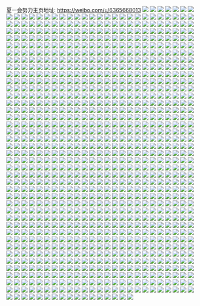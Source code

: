 夏一会努力主页地址: https://weibo.com/u/6365668013 
![](https://wx4.sinaimg.cn/mw2000/006WNH2Jly1h9kqc3x958j30jg0jggnv.jpg) 
![](https://wx4.sinaimg.cn/mw2000/006WNH2Jly1h9kqc44qwmj30jz0jxjsf.jpg) 
![](https://wx4.sinaimg.cn/mw2000/006WNH2Jly1h9kqc4hj2aj30ku0kuwfq.jpg) 
![](https://wx4.sinaimg.cn/mw2000/006WNH2Jly1h9kqc4sspqj30n00mbabx.jpg) 
![](https://wx4.sinaimg.cn/mw2000/006WNH2Jly1h9kqc52trcj30u00t90ut.jpg) 
![](https://wx4.sinaimg.cn/mw2000/006WNH2Jly1h9kqc5bs3oj30u00smad4.jpg) 
![](https://wx4.sinaimg.cn/mw2000/006WNH2Jly1h9kqc5ms9zj30u00u0q9v.jpg) 
![](https://wx4.sinaimg.cn/mw2000/006WNH2Jly1h9kqc5wb68j30ty0tq0ve.jpg) 
![](https://wx4.sinaimg.cn/mw2000/006WNH2Jly1h9kqc67czdj30sg0sgn06.jpg) 
![](https://wx4.sinaimg.cn/mw2000/006WNH2Jly1h9kqc6hkigj30u00u077t.jpg) 
![](https://wx4.sinaimg.cn/mw2000/006WNH2Jly1h9kqc6rhwdj30u00tu0y7.jpg) 
![](https://wx4.sinaimg.cn/mw2000/006WNH2Jly1h9kqc7wgqej30u00u0afm.jpg) 
![](https://wx4.sinaimg.cn/mw2000/006WNH2Jly1h9kqc87fuqj30qo0qojwp.jpg) 
![](https://wx4.sinaimg.cn/mw2000/006WNH2Jly1h9kqc8hgpxj30u00u0af7.jpg) 
![](https://wx4.sinaimg.cn/mw2000/006WNH2Jly1h9kqc8shbwj30u00u0n1u.jpg) 
![](https://wx4.sinaimg.cn/mw2000/006WNH2Jly1h9kqc94hmtj30u00u0wlc.jpg) 
![](https://wx4.sinaimg.cn/mw2000/006WNH2Jly1h9kqc9f28ij30j60j6jsc.jpg) 
![](https://wx4.sinaimg.cn/mw2000/006WNH2Jly1h9kplei5ixj30u01sx762.jpg) 
![](https://wx4.sinaimg.cn/mw2000/006WNH2Jly1h9kpleso8sj30u01sxq3x.jpg) 
![](https://wx4.sinaimg.cn/mw2000/006WNH2Jly1h9kplf5pc0j30u01szjxz.jpg) 
![](https://wx4.sinaimg.cn/mw2000/006WNH2Jly1h9kplfh8s9j30u01t0wjm.jpg) 
![](https://wx4.sinaimg.cn/mw2000/006WNH2Jly1h9kplfvv98j30u01tr44x.jpg) 
![](https://wx4.sinaimg.cn/mw2000/006WNH2Jly1h9kplga69ij30u01swwmk.jpg) 
![](https://wx4.sinaimg.cn/mw2000/006WNH2Jly1h9kplgp11uj30u01sxn0p.jpg) 
![](https://wx4.sinaimg.cn/mw2000/006WNH2Jly1h9kplh3spdj30u01sxjvd.jpg) 
![](https://wx4.sinaimg.cn/mw2000/006WNH2Jly1h9kplhj30tj30u01syte3.jpg) 
![](https://wx4.sinaimg.cn/mw2000/006WNH2Jly1h9kp9o9qhmj30u00u0q6b.jpg) 
![](https://wx4.sinaimg.cn/mw2000/006WNH2Jly1h9kp9oji4cj30sg0sg40y.jpg) 
![](https://wx4.sinaimg.cn/mw2000/006WNH2Jly1h9kp9orapoj30tz0vfacc.jpg) 
![](https://wx4.sinaimg.cn/mw2000/006WNH2Jly1h9kp9p0p85j30ue0u0go2.jpg) 
![](https://wx4.sinaimg.cn/mw2000/006WNH2Jly1h9kp9p9e8hj30u00u040w.jpg) 
![](https://wx4.sinaimg.cn/mw2000/006WNH2Jly1h9kp9pkru2j30u00u0wlz.jpg) 
![](https://wx4.sinaimg.cn/mw2000/006WNH2Jly1h9kp9ptuw3j30u00u043b.jpg) 
![](https://wx4.sinaimg.cn/mw2000/006WNH2Jly1h9kp9qawqej30u00u0wlw.jpg) 
![](https://wx4.sinaimg.cn/mw2000/006WNH2Jly1h9kp9qje69j30u20u00uu.jpg) 
![](https://wx4.sinaimg.cn/mw2000/006WNH2Jly1h9kp9quvjpj30u00vyn0q.jpg) 
![](https://wx4.sinaimg.cn/mw2000/006WNH2Jly1h9kp9r47h5j30jg0jgwf4.jpg) 
![](https://wx4.sinaimg.cn/mw2000/006WNH2Jly1h9kp9rf48lj30qo0qomz9.jpg) 
![](https://wx4.sinaimg.cn/mw2000/006WNH2Jly1h9kp9s2677j30k00k0jsx.jpg) 
![](https://wx4.sinaimg.cn/mw2000/006WNH2Jly1h9kp9sausjj30sg0sg0uo.jpg) 
![](https://wx4.sinaimg.cn/mw2000/006WNH2Jly1h9iq8ifi4zj30m80m8jwd.jpg) 
![](https://wx4.sinaimg.cn/mw2000/006WNH2Jly1h9iq8iowksj30u00u0wic.jpg) 
![](https://wx4.sinaimg.cn/mw2000/006WNH2Jly1h9iq8izq7zj30jg0jgabe.jpg) 
![](https://wx4.sinaimg.cn/mw2000/006WNH2Jly1h9iq8jb3a2j30u00u0aea.jpg) 
![](https://wx4.sinaimg.cn/mw2000/006WNH2Jly1h9iq8jj8bmj30m80m80ut.jpg) 
![](https://wx4.sinaimg.cn/mw2000/006WNH2Jly1h9iq8jt3a6j30j60j6gn6.jpg) 
![](https://wx4.sinaimg.cn/mw2000/006WNH2Jly1h9iq8k41f1j30rs0rs40d.jpg) 
![](https://wx4.sinaimg.cn/mw2000/006WNH2Jly1h9iq8kegbnj30j60j6jv4.jpg) 
![](https://wx4.sinaimg.cn/mw2000/006WNH2Jly1h9iq8kntlfj30u00u0tb4.jpg) 
![](https://wx4.sinaimg.cn/mw2000/006WNH2Jly1h9iq8kxu1vj30sg0sg0uo.jpg) 
![](https://wx4.sinaimg.cn/mw2000/006WNH2Jly1h9ihhxhjn1j30uo0u0425.jpg) 
![](https://wx4.sinaimg.cn/mw2000/006WNH2Jly1h9ihhxscm8j30u00tqn0w.jpg) 
![](https://wx4.sinaimg.cn/mw2000/006WNH2Jly1h9ihhy1tjwj30lm0lm77a.jpg) 
![](https://wx4.sinaimg.cn/mw2000/006WNH2Jly1h9ihhyc1oqj30uc0u040b.jpg) 
![](https://wx4.sinaimg.cn/mw2000/006WNH2Jly1h9ihhylwuuj30u00u041o.jpg) 
![](https://wx4.sinaimg.cn/mw2000/006WNH2Jly1h9ihhyyrrxj30u00u041s.jpg) 
![](https://wx4.sinaimg.cn/mw2000/006WNH2Jly1h9ihhz9f6kj30ui0u0q5x.jpg) 
![](https://wx4.sinaimg.cn/mw2000/006WNH2Jly1h9ihhzjhqrj30u00u0djt.jpg) 
![](https://wx4.sinaimg.cn/mw2000/006WNH2Jly1h9ihhzvf90j30u00u079s.jpg) 
![](https://wx4.sinaimg.cn/mw2000/006WNH2Jly1h9ihi10v5yj30u00u0q8i.jpg) 
![](https://wx4.sinaimg.cn/mw2000/006WNH2Jly1h9ihi18jyfj30jy0jkjta.jpg) 
![](https://wx4.sinaimg.cn/mw2000/006WNH2Jly1h9ihi1h64tj30qv0qo76c.jpg) 
![](https://wx4.sinaimg.cn/mw2000/006WNH2Jly1h9ihi1pnotj30u00u079f.jpg) 
![](https://wx4.sinaimg.cn/mw2000/006WNH2Jly1h9ihi1xt7ij30u00u0q6n.jpg) 
![](https://wx4.sinaimg.cn/mw2000/006WNH2Jly1h9ihi25so3j30sg0sg0uo.jpg) 
![](https://wx4.sinaimg.cn/mw2000/006WNH2Jly1h9gf6n2xa6j30fo0fomxl.jpg) 
![](https://wx4.sinaimg.cn/mw2000/006WNH2Jly1h9gf6nby5cj30j60j63zk.jpg) 
![](https://wx4.sinaimg.cn/mw2000/006WNH2Jly1h9gf6nmbbcj30u00u0q4x.jpg) 
![](https://wx4.sinaimg.cn/mw2000/006WNH2Jly1h9gf6nzas4j30u00u0ad3.jpg) 
![](https://wx4.sinaimg.cn/mw2000/006WNH2Jly1h9gf6o9x8ij30j60j60tl.jpg) 
![](https://wx4.sinaimg.cn/mw2000/006WNH2Jly1h9gf6otjisj30u00u0mzt.jpg) 
![](https://wx4.sinaimg.cn/mw2000/006WNH2Jly1h9gf6p3ae2j30m80m8mzc.jpg) 
![](https://wx4.sinaimg.cn/mw2000/006WNH2Jly1h9gf6pds1kj30u00u078k.jpg) 
![](https://wx4.sinaimg.cn/mw2000/006WNH2Jly1h9gf6po1wnj30sm0sm0u0.jpg) 
![](https://wx4.sinaimg.cn/mw2000/006WNH2Jly1h9gf6pxrhfj30sg0sg0uo.jpg) 
![](https://wx4.sinaimg.cn/mw2000/006WNH2Jly1h9g2uov0b0j30ty0tyq4v.jpg) 
![](https://wx4.sinaimg.cn/mw2000/006WNH2Jly1h9g2up73hoj30u00u00xy.jpg) 
![](https://wx4.sinaimg.cn/mw2000/006WNH2Jly1h9g2upg901j30u00u0dlj.jpg) 
![](https://wx4.sinaimg.cn/mw2000/006WNH2Jly1h9g2uppoz0j30u00u0ju9.jpg) 
![](https://wx4.sinaimg.cn/mw2000/006WNH2Jly1h9g2upzqrxj30u00u0n19.jpg) 
![](https://wx4.sinaimg.cn/mw2000/006WNH2Jly1h9g2uqanyxj30qc0qcmyt.jpg) 
![](https://wx4.sinaimg.cn/mw2000/006WNH2Jly1h9g2uqk692j30u00u0jtl.jpg) 
![](https://wx4.sinaimg.cn/mw2000/006WNH2Jly1h9g2uqrevfj30u00u0761.jpg) 
![](https://wx4.sinaimg.cn/mw2000/006WNH2Jly1h9g2ur0pj4j30u00u078d.jpg) 
![](https://wx4.sinaimg.cn/mw2000/006WNH2Jly1h9g2urb0raj30u00tkjux.jpg) 
![](https://wx4.sinaimg.cn/mw2000/006WNH2Jly1h9g2urka2oj30u00t4di6.jpg) 
![](https://wx4.sinaimg.cn/mw2000/006WNH2Jly1h9g2ursqxvj30sg0sg0uo.jpg) 
![](https://wx4.sinaimg.cn/mw2000/006WNH2Jly1h9e84fca0nj30u00u0mxw.jpg) 
![](https://wx4.sinaimg.cn/mw2000/006WNH2Jly1h9e84fnzqmj30sf0sf0um.jpg) 
![](https://wx4.sinaimg.cn/mw2000/006WNH2Jly1h9e84fzmhsj30u00u1tad.jpg) 
![](https://wx4.sinaimg.cn/mw2000/006WNH2Jly1h9e84g9ny3j30u00u0q5g.jpg) 
![](https://wx4.sinaimg.cn/mw2000/006WNH2Jly1h9e84gkhntj30u00u10wf.jpg) 
![](https://wx4.sinaimg.cn/mw2000/006WNH2Jly1h9e84gtg6qj30u00u0zm0.jpg) 
![](https://wx4.sinaimg.cn/mw2000/006WNH2Jly1h9e84h3gkwj30u00u0gpk.jpg) 
![](https://wx4.sinaimg.cn/mw2000/006WNH2Jly1h9e84hdmwrj30u00u041j.jpg) 
![](https://wx4.sinaimg.cn/mw2000/006WNH2Jly1h9e84hm4qfj30j50j5q4w.jpg) 
![](https://wx4.sinaimg.cn/mw2000/006WNH2Jly1h9e83kjcg8j30jg0jgmyx.jpg) 
![](https://wx4.sinaimg.cn/mw2000/006WNH2Jly1h9e83ksxsmj30jg0jgwg6.jpg) 
![](https://wx4.sinaimg.cn/mw2000/006WNH2Jly1h9e83l1w35j30jg0jgq4l.jpg) 
![](https://wx4.sinaimg.cn/mw2000/006WNH2Jly1h9e83ld5fcj30n00n00u9.jpg) 
![](https://wx4.sinaimg.cn/mw2000/006WNH2Jly1h9e83lmj8qj30jg0jgwga.jpg) 
![](https://wx4.sinaimg.cn/mw2000/006WNH2Jly1h9e83lup84j30jg0jggnh.jpg) 
![](https://wx4.sinaimg.cn/mw2000/006WNH2Jly1h9e83m52wcj30jg0jgwfw.jpg) 
![](https://wx4.sinaimg.cn/mw2000/006WNH2Jly1h9e83mhaxlj30jg0jgta9.jpg) 
![](https://wx4.sinaimg.cn/mw2000/006WNH2Jly1h9e83mrs1wj30jg0jggn9.jpg) 
![](https://wx4.sinaimg.cn/mw2000/006WNH2Jly1h9czbzcigjj30j60i40u8.jpg) 
![](https://wx4.sinaimg.cn/mw2000/006WNH2Jly1h9czbzkl4cj30go0gowfn.jpg) 
![](https://wx4.sinaimg.cn/mw2000/006WNH2Jly1h9czc0pfzcj30u00u00zc.jpg) 
![](https://wx4.sinaimg.cn/mw2000/006WNH2Jly1h9czc1bi3xj30sg0sgtb9.jpg) 
![](https://wx4.sinaimg.cn/mw2000/006WNH2Jly1h9czc23jbgj30u00u040r.jpg) 
![](https://wx4.sinaimg.cn/mw2000/006WNH2Jly1h9czc2pxaij30n00n0gok.jpg) 
![](https://wx4.sinaimg.cn/mw2000/006WNH2Jly1h9czc403n6j30u00u0tgj.jpg) 
![](https://wx4.sinaimg.cn/mw2000/006WNH2Jly1h9czc4960kj30n00n0tc9.jpg) 
![](https://wx4.sinaimg.cn/mw2000/006WNH2Jly1h9czc5fmmbj30u00u0grc.jpg) 
![](https://wx4.sinaimg.cn/mw2000/006WNH2Jly1h9czc6n9klj30ty0tyq9x.jpg) 
![](https://wx4.sinaimg.cn/mw2000/006WNH2Jly1h9czc7b27gj30u00u041f.jpg) 
![](https://wx4.sinaimg.cn/mw2000/006WNH2Jly1h9czc866zaj30u00u0djv.jpg) 
![](https://wx4.sinaimg.cn/mw2000/006WNH2Jly1h9czc8k483j30sg0sg0uo.jpg) 
![](https://wx4.sinaimg.cn/mw2000/006WNH2Jly1h9bk42m214j30jg0jgmyx.jpg) 
![](https://wx4.sinaimg.cn/mw2000/006WNH2Jly1h9bk42u2hij30jg0jgwg6.jpg) 
![](https://wx4.sinaimg.cn/mw2000/006WNH2Jly1h9bk4351gxj30jg0jgq4l.jpg) 
![](https://wx4.sinaimg.cn/mw2000/006WNH2Jly1h9bk43e3soj30n00n00u9.jpg) 
![](https://wx4.sinaimg.cn/mw2000/006WNH2Jly1h9bk43ln8qj30jg0jgwga.jpg) 
![](https://wx4.sinaimg.cn/mw2000/006WNH2Jly1h9bk43vkfoj30jg0jggnh.jpg) 
![](https://wx4.sinaimg.cn/mw2000/006WNH2Jly1h9bk4443qkj30jg0jgwfw.jpg) 
![](https://wx4.sinaimg.cn/mw2000/006WNH2Jly1h9bk44doyhj30jg0jgta9.jpg) 
![](https://wx4.sinaimg.cn/mw2000/006WNH2Jly1h9bk44lz2cj30jg0jggn9.jpg) 
![](https://wx4.sinaimg.cn/mw2000/006WNH2Jly1h9adgl8xhnj30u00u0dmv.jpg) 
![](https://wx4.sinaimg.cn/mw2000/006WNH2Jly1h9adgllkdpj30k00k0myz.jpg) 
![](https://wx4.sinaimg.cn/mw2000/006WNH2Jly1h9adglujizj30ty0tymzg.jpg) 
![](https://wx4.sinaimg.cn/mw2000/006WNH2Jly1h9adgm61q3j30u00u0q6y.jpg) 
![](https://wx4.sinaimg.cn/mw2000/006WNH2Jly1h9adgmegjvj30u00u0dh2.jpg) 
![](https://wx4.sinaimg.cn/mw2000/006WNH2Jly1h9adgmnlg3j30u00u0ac1.jpg) 
![](https://wx4.sinaimg.cn/mw2000/006WNH2Jly1h9adgn1du7j30iu0iudgi.jpg) 
![](https://wx4.sinaimg.cn/mw2000/006WNH2Jly1h9adgng0xtj30u00u0tfw.jpg) 
![](https://wx4.sinaimg.cn/mw2000/006WNH2Jly1h9adgnnjspj30j60j6goj.jpg) 
![](https://wx4.sinaimg.cn/mw2000/006WNH2Jly1h99no1xlymj30u00u0gpd.jpg) 
![](https://wx4.sinaimg.cn/mw2000/006WNH2Jly1h99no2buchj30u00u078k.jpg) 
![](https://wx4.sinaimg.cn/mw2000/006WNH2Jly1h99no2kigrj30qo0qo76z.jpg) 
![](https://wx4.sinaimg.cn/mw2000/006WNH2Jly1h99no2vs9cj30u00u0q5w.jpg) 
![](https://wx4.sinaimg.cn/mw2000/006WNH2Jly1h99no35dsij30u00u0acw.jpg) 
![](https://wx4.sinaimg.cn/mw2000/006WNH2Jly1h99no3d6dmj30k00iw0uu.jpg) 
![](https://wx4.sinaimg.cn/mw2000/006WNH2Jly1h99no3musjj30k00ioq4t.jpg) 
![](https://wx4.sinaimg.cn/mw2000/006WNH2Jly1h99no3y43nj30u00u0mzp.jpg) 
![](https://wx4.sinaimg.cn/mw2000/006WNH2Jly1h99no4cdr6j30u00u0jv1.jpg) 
![](https://wx4.sinaimg.cn/mw2000/006WNH2Jly1h99no4kubtj30n00mbtb4.jpg) 
![](https://wx4.sinaimg.cn/mw2000/006WNH2Jly1h99no4y0b4j30u00u0n34.jpg) 
![](https://wx4.sinaimg.cn/mw2000/006WNH2Jly1h99no58ksfj30ui0u0777.jpg) 
![](https://wx4.sinaimg.cn/mw2000/006WNH2Jly1h99no5m1acj30ud0u0n0p.jpg) 
![](https://wx4.sinaimg.cn/mw2000/006WNH2Jly1h99no5vcoaj30vw0u0dka.jpg) 
![](https://wx4.sinaimg.cn/mw2000/006WNH2Jly1h99no65hb9j30u00teq6k.jpg) 
![](https://wx4.sinaimg.cn/mw2000/006WNH2Jly1h99no6centj30ro0roac0.jpg) 
![](https://wx4.sinaimg.cn/mw2000/006WNH2Jly1h99no6lrrvj30u00u0adl.jpg) 
![](https://wx4.sinaimg.cn/mw2000/006WNH2Jly1h99no6wy1vj30sg0sg0uo.jpg) 
![](https://wx4.sinaimg.cn/mw2000/006WNH2Jly1h98c6wf8obj30k00k0aav.jpg) 
![](https://wx4.sinaimg.cn/mw2000/006WNH2Jly1h98c6wt84hj30qo0qowhc.jpg) 
![](https://wx4.sinaimg.cn/mw2000/006WNH2Jly1h98c6x2139j30jg0jfdhj.jpg) 
![](https://wx4.sinaimg.cn/mw2000/006WNH2Jly1h98c6xdf5mj30u00tejuk.jpg) 
![](https://wx4.sinaimg.cn/mw2000/006WNH2Jly1h98c6xpzssj30u00u2tai.jpg) 
![](https://wx4.sinaimg.cn/mw2000/006WNH2Jly1h98c6y0i9uj30u00u0n48.jpg) 
![](https://wx4.sinaimg.cn/mw2000/006WNH2Jly1h98c6ybiuej30sy0sydjv.jpg) 
![](https://wx4.sinaimg.cn/mw2000/006WNH2Jly1h98c6ykmtej30u40u0wgz.jpg) 
![](https://wx4.sinaimg.cn/mw2000/006WNH2Jly1h98c6zdz2zj30u00u0ae2.jpg) 
![](https://wx4.sinaimg.cn/mw2000/006WNH2Jly1h98c6zpv2rj30u00u0dl6.jpg) 
![](https://wx4.sinaimg.cn/mw2000/006WNH2Jly1h98c6zy1joj30u00u0q69.jpg) 
![](https://wx4.sinaimg.cn/mw2000/006WNH2Jly1h98c707xz3j30u00u0whc.jpg) 
![](https://wx4.sinaimg.cn/mw2000/006WNH2Jly1h98c70gou5j30u00u0djr.jpg) 
![](https://wx4.sinaimg.cn/mw2000/006WNH2Jly1h98c70rpjkj30u00u00xj.jpg) 
![](https://wx4.sinaimg.cn/mw2000/006WNH2Jly1h98c71218rj30u00u0tbe.jpg) 
![](https://wx4.sinaimg.cn/mw2000/006WNH2Jly1h98c71c37xj30jg0jgmz3.jpg) 
![](https://wx4.sinaimg.cn/mw2000/006WNH2Jly1h98c71kwonj30jg0jgabr.jpg) 
![](https://wx4.sinaimg.cn/mw2000/006WNH2Jly1h98c71s7iqj30j60j6jsc.jpg) 
![](https://wx4.sinaimg.cn/mw2000/006WNH2Jly1h98968885nj30j60j6gmn.jpg) 
![](https://wx4.sinaimg.cn/mw2000/006WNH2Jly1h98968g5gej30mz0mzabo.jpg) 
![](https://wx4.sinaimg.cn/mw2000/006WNH2Jly1h98968tqhoj30u00u0abz.jpg) 
![](https://wx4.sinaimg.cn/mw2000/006WNH2Jly1h989695679j30rs0rsjt5.jpg) 
![](https://wx4.sinaimg.cn/mw2000/006WNH2Jly1h98969e4noj30qo0qojtg.jpg) 
![](https://wx4.sinaimg.cn/mw2000/006WNH2Jly1h98969o6k8j30m80m8tas.jpg) 
![](https://wx4.sinaimg.cn/mw2000/006WNH2Jly1h98969vsofj30hn0hnq4w.jpg) 
![](https://wx4.sinaimg.cn/mw2000/006WNH2Jly1h9896a2t7kj30m80m8mz7.jpg) 
![](https://wx4.sinaimg.cn/mw2000/006WNH2Jly1h9896ab58qj30rs0rsq6u.jpg) 
![](https://wx4.sinaimg.cn/mw2000/006WNH2Jly1h9896ajr4ij30j60j6jsc.jpg) 
![](https://wx4.sinaimg.cn/mw2000/006WNH2Jly1h980672i2yj30ue0u0tbz.jpg) 
![](https://wx4.sinaimg.cn/mw2000/006WNH2Jly1h98067daj7j30uk0u0go6.jpg) 
![](https://wx4.sinaimg.cn/mw2000/006WNH2Jly1h98067nlg6j30v90t6gpn.jpg) 
![](https://wx4.sinaimg.cn/mw2000/006WNH2Jly1h9806845zxj30uk0u0q6s.jpg) 
![](https://wx4.sinaimg.cn/mw2000/006WNH2Jly1h98068i6wpj30um0u0juy.jpg) 
![](https://wx4.sinaimg.cn/mw2000/006WNH2Jly1h98068ur1hj30uy0u0n1l.jpg) 
![](https://wx4.sinaimg.cn/mw2000/006WNH2Jly1h9806975t8j30uy0u040i.jpg) 
![](https://wx4.sinaimg.cn/mw2000/006WNH2Jly1h98069i484j30up0u0jtq.jpg) 
![](https://wx4.sinaimg.cn/mw2000/006WNH2Jly1h98069tj3hj30u00u0aeu.jpg) 
![](https://wx4.sinaimg.cn/mw2000/006WNH2Jly1h9806a2e8fj30n00mo0vg.jpg) 
![](https://wx4.sinaimg.cn/mw2000/006WNH2Jly1h9806ab87gj30u00u0gox.jpg) 
![](https://wx4.sinaimg.cn/mw2000/006WNH2Jly1h9806akok4j30n00n0t9t.jpg) 
![](https://wx4.sinaimg.cn/mw2000/006WNH2Jly1h9806at42zj30u00u0dhg.jpg) 
![](https://wx4.sinaimg.cn/mw2000/006WNH2Jly1h9806azcl2j30n00mqdh9.jpg) 
![](https://wx4.sinaimg.cn/mw2000/006WNH2Jly1h9806baborj30u00u07a3.jpg) 
![](https://wx4.sinaimg.cn/mw2000/006WNH2Jly1h9806bj6g3j30sg0sg0uo.jpg) 
![](https://wx4.sinaimg.cn/mw2000/006WNH2Jly1h95zqioml1j30k018ldlm.jpg) 
![](https://wx4.sinaimg.cn/mw2000/006WNH2Jly1h95zqj3tzoj30u01uw44c.jpg) 
![](https://wx4.sinaimg.cn/mw2000/006WNH2Jly1h95zqjfpzwj30j616qage.jpg) 
![](https://wx4.sinaimg.cn/mw2000/006WNH2Jly1h95zqjq6skj30j616qwkj.jpg) 
![](https://wx4.sinaimg.cn/mw2000/006WNH2Jly1h95zqk2h7dj30u01uwafz.jpg) 
![](https://wx4.sinaimg.cn/mw2000/006WNH2Jly1h95zqki5e2j30u01uwdnf.jpg) 
![](https://wx4.sinaimg.cn/mw2000/006WNH2Jly1h95zqkx1isj30u01uwtj0.jpg) 
![](https://wx4.sinaimg.cn/mw2000/006WNH2Jly1h95zql9q9ij30iu15zn1n.jpg) 
![](https://wx4.sinaimg.cn/mw2000/006WNH2Jly1h95zqlxgfxj30u01uwwnn.jpg) 
![](https://wx4.sinaimg.cn/mw2000/006WNH2Jly1h95zq1ha2kj30tq0tqwiq.jpg) 
![](https://wx4.sinaimg.cn/mw2000/006WNH2Jly1h95zq1sblwj30jg0jgabl.jpg) 
![](https://wx4.sinaimg.cn/mw2000/006WNH2Jly1h95zq230btj30go0goq3h.jpg) 
![](https://wx4.sinaimg.cn/mw2000/006WNH2Jly1h95zq2cs0uj30j60j6my0.jpg) 
![](https://wx4.sinaimg.cn/mw2000/006WNH2Jly1h95zq2o0bjj30j60j6mz4.jpg) 
![](https://wx4.sinaimg.cn/mw2000/006WNH2Jly1h95zq30oj5j30j60j63zj.jpg) 
![](https://wx4.sinaimg.cn/mw2000/006WNH2Jly1h95zq3axffj30u00u0tbp.jpg) 
![](https://wx4.sinaimg.cn/mw2000/006WNH2Jly1h95zq3n5mtj30u00u0gqx.jpg) 
![](https://wx4.sinaimg.cn/mw2000/006WNH2Jly1h95zq3w039j30k00k0dhq.jpg) 
![](https://wx4.sinaimg.cn/mw2000/006WNH2Jly1h94zziptmaj30tj0tldnl.jpg) 
![](https://wx4.sinaimg.cn/mw2000/006WNH2Jly1h94zzj2mmxj30u00tnjuh.jpg) 
![](https://wx4.sinaimg.cn/mw2000/006WNH2Jly1h94zzjbi14j30tz0tb78c.jpg) 
![](https://wx4.sinaimg.cn/mw2000/006WNH2Jly1h94zzjjyg8j30u00u077s.jpg) 
![](https://wx4.sinaimg.cn/mw2000/006WNH2Jly1h94zzjseg6j30um0u0q5e.jpg) 
![](https://wx4.sinaimg.cn/mw2000/006WNH2Jly1h94zzk1f3tj30u00u0tdo.jpg) 
![](https://wx4.sinaimg.cn/mw2000/006WNH2Jly1h94zzkbkdsj30u00u0ju5.jpg) 
![](https://wx4.sinaimg.cn/mw2000/006WNH2Jly1h94zzkkx03j30u00u0wio.jpg) 
![](https://wx4.sinaimg.cn/mw2000/006WNH2Jly1h94zzkt494j30om0oa0vn.jpg) 
![](https://wx4.sinaimg.cn/mw2000/006WNH2Jly1h94zzl2vftj30u00u0djn.jpg) 
![](https://wx4.sinaimg.cn/mw2000/006WNH2Jly1h94zzlb0rbj30k00inmy5.jpg) 
![](https://wx4.sinaimg.cn/mw2000/006WNH2Jly1h94zzlkg9dj30k00imabr.jpg) 
![](https://wx4.sinaimg.cn/mw2000/006WNH2Jly1h94zzlu7iej30k00iq41f.jpg) 
![](https://wx4.sinaimg.cn/mw2000/006WNH2Jly1h94zzm2awmj30k00isn0g.jpg) 
![](https://wx4.sinaimg.cn/mw2000/006WNH2Jly1h94zzmc3v7j30jg0i3jt3.jpg) 
![](https://wx4.sinaimg.cn/mw2000/006WNH2Jly1h94zzmltqgj30j60hxgnw.jpg) 
![](https://wx4.sinaimg.cn/mw2000/006WNH2Jly1h94zzmu1m7j30j60hswg4.jpg) 
![](https://wx4.sinaimg.cn/mw2000/006WNH2Jly1h94zzn1pibj30sg0sg0uo.jpg) 
![](https://wx4.sinaimg.cn/mw2000/006WNH2Jly1h93aze6gaej30oo1hcdqp.jpg) 
![](https://wx4.sinaimg.cn/mw2000/006WNH2Jly1h93azek2atj30oo1hcgqd.jpg) 
![](https://wx4.sinaimg.cn/mw2000/006WNH2Jly1h93azf12h4j30ny1fsjsc.jpg) 
![](https://wx4.sinaimg.cn/mw2000/006WNH2Jly1h93azfuu5dj30oo1hcamq.jpg) 
![](https://wx4.sinaimg.cn/mw2000/006WNH2Jly1h93azgca30j30oo1hc11f.jpg) 
![](https://wx4.sinaimg.cn/mw2000/006WNH2Jly1h93azh78cmj30oo1hck11.jpg) 
![](https://wx4.sinaimg.cn/mw2000/006WNH2Jly1h93azhm5ubj30oo1hcnb5.jpg) 
![](https://wx4.sinaimg.cn/mw2000/006WNH2Jly1h93azi67mjj30oo1hch1g.jpg) 
![](https://wx4.sinaimg.cn/mw2000/006WNH2Jly1h93azikrbbj30oo1hc142.jpg) 
![](https://wx4.sinaimg.cn/mw2000/006WNH2Jly1h93azixv8jj30sg0sg0uo.jpg) 
![](https://wx4.sinaimg.cn/mw2000/006WNH2Jly1h9299wqujkj30u00u0taq.jpg) 
![](https://wx4.sinaimg.cn/mw2000/006WNH2Jly1h9299x0o8jj30u00u040q.jpg) 
![](https://wx4.sinaimg.cn/mw2000/006WNH2Jly1h9299xa6g9j30u00u0dhw.jpg) 
![](https://wx4.sinaimg.cn/mw2000/006WNH2Jly1h9299xjfvfj30u00u042x.jpg) 
![](https://wx4.sinaimg.cn/mw2000/006WNH2Jly1h9299xu0juj30u00u0wg6.jpg) 
![](https://wx4.sinaimg.cn/mw2000/006WNH2Jly1h9299y2brhj30u00u0wgv.jpg) 
![](https://wx4.sinaimg.cn/mw2000/006WNH2Jly1h9299ydf3mj30u00u076z.jpg) 
![](https://wx4.sinaimg.cn/mw2000/006WNH2Jly1h9299ylxiij30u00u0jtg.jpg) 
![](https://wx4.sinaimg.cn/mw2000/006WNH2Jly1h9299ysf5wj30a00a0jrr.jpg) 
![](https://wx4.sinaimg.cn/mw2000/006WNH2Jly1h9299z53z7j30sg0sg0uo.jpg) 
![](https://wx4.sinaimg.cn/mw2000/006WNH2Jly1h90z7l4absj30k00k00v0.jpg) 
![](https://wx4.sinaimg.cn/mw2000/006WNH2Jly1h90z7le6ezj30k00hq790.jpg) 
![](https://wx4.sinaimg.cn/mw2000/006WNH2Jly1h90z7lmv9xj30k00joac6.jpg) 
![](https://wx4.sinaimg.cn/mw2000/006WNH2Jly1h90z7luyu9j30k00jm78f.jpg) 
![](https://wx4.sinaimg.cn/mw2000/006WNH2Jly1h90z7m3dy2j30r10r1424.jpg) 
![](https://wx4.sinaimg.cn/mw2000/006WNH2Jly1h90z7megfdj30q00q0ael.jpg) 
![](https://wx4.sinaimg.cn/mw2000/006WNH2Jly1h90z7mpv1pj30q00q0afi.jpg) 
![](https://wx4.sinaimg.cn/mw2000/006WNH2Jly1h90z7n13g5j30u00u0tes.jpg) 
![](https://wx4.sinaimg.cn/mw2000/006WNH2Jly1h90z7n90akj30k00jv0vc.jpg) 
![](https://wx4.sinaimg.cn/mw2000/006WNH2Jly1h90xmz6szdj30u00tqdjq.jpg) 
![](https://wx4.sinaimg.cn/mw2000/006WNH2Jly1h90xmzj109j30k00j0dkd.jpg) 
![](https://wx4.sinaimg.cn/mw2000/006WNH2Jly1h90xmzs2mtj30rs0rsjuj.jpg) 
![](https://wx4.sinaimg.cn/mw2000/006WNH2Jly1h90xn03j4sj30u00u0tax.jpg) 
![](https://wx4.sinaimg.cn/mw2000/006WNH2Jly1h90xn0b76vj30k00jy765.jpg) 
![](https://wx4.sinaimg.cn/mw2000/006WNH2Jly1h90xn0l4bjj30u00tj0wo.jpg) 
![](https://wx4.sinaimg.cn/mw2000/006WNH2Jly1h90xn0syu2j30qo0qo75w.jpg) 
![](https://wx4.sinaimg.cn/mw2000/006WNH2Jly1h90xn13dowj30u00u0789.jpg) 
![](https://wx4.sinaimg.cn/mw2000/006WNH2Jly1h90xn1dkx3j30u00u0jwp.jpg) 
![](https://wx4.sinaimg.cn/mw2000/006WNH2Jly1h90xn1njjnj30u00t4q77.jpg) 
![](https://wx4.sinaimg.cn/mw2000/006WNH2Jly1h90xn213bnj30u00u0ah1.jpg) 
![](https://wx4.sinaimg.cn/mw2000/006WNH2Jly1h90xn29arvj30u00u80v4.jpg) 
![](https://wx4.sinaimg.cn/mw2000/006WNH2Jly1h90xn2hml2j30k00irjt9.jpg) 
![](https://wx4.sinaimg.cn/mw2000/006WNH2Jly1h90xn2owv7j30sg0sg0uo.jpg) 
![](https://wx4.sinaimg.cn/mw2000/006WNH2Jly1h8z4o8av05j30k00k0dhq.jpg) 
![](https://wx4.sinaimg.cn/mw2000/006WNH2Jly1h8z4o8m4atj30u00u0gqx.jpg) 
![](https://wx4.sinaimg.cn/mw2000/006WNH2Jly1h8z4o8vu7vj30u00u0tbp.jpg) 
![](https://wx4.sinaimg.cn/mw2000/006WNH2Jly1h8z4o94ai9j30j60j63zj.jpg) 
![](https://wx4.sinaimg.cn/mw2000/006WNH2Jly1h8z4o9cyanj30j60j6mz4.jpg) 
![](https://wx4.sinaimg.cn/mw2000/006WNH2Jly1h8z4o9n2nwj30tq0tqwiq.jpg) 
![](https://wx4.sinaimg.cn/mw2000/006WNH2Jly1h8z4o9w9twj30jg0jgabl.jpg) 
![](https://wx4.sinaimg.cn/mw2000/006WNH2Jly1h8z4oa8mllj30go0goq3h.jpg) 
![](https://wx4.sinaimg.cn/mw2000/006WNH2Jly1h8z4oagafyj30j60j6my0.jpg) 
![](https://wx4.sinaimg.cn/mw2000/006WNH2Jly1h8z4oap5huj30j60j6jsc.jpg) 
![](https://wx4.sinaimg.cn/mw2000/006WNH2Jly1h8wj3pdeyrj30k00joq52.jpg) 
![](https://wx4.sinaimg.cn/mw2000/006WNH2Jly1h8wj3q3kioj30k00jlwgs.jpg) 
![](https://wx4.sinaimg.cn/mw2000/006WNH2Jly1h8wj3rpulgj30k0140wis.jpg) 
![](https://wx4.sinaimg.cn/mw2000/006WNH2Jly1h8wj3siexjj30k00jp0up.jpg) 
![](https://wx4.sinaimg.cn/mw2000/006WNH2Jly1h8wj3srrsvj30jg0jgq44.jpg) 
![](https://wx4.sinaimg.cn/mw2000/006WNH2Jly1h8wj3sz9qjj30jg0jg75r.jpg) 
![](https://wx4.sinaimg.cn/mw2000/006WNH2Jly1h8wj3t7eg8j30u00tz40o.jpg) 
![](https://wx4.sinaimg.cn/mw2000/006WNH2Jly1h8wj3tjeaej30u00u0dhq.jpg) 
![](https://wx4.sinaimg.cn/mw2000/006WNH2Jly1h8wj3tt1kpj30u00u0438.jpg) 
![](https://wx4.sinaimg.cn/mw2000/006WNH2Jly1h8wj3u32t3j30u00u0aek.jpg) 
![](https://wx4.sinaimg.cn/mw2000/006WNH2Jly1h8wj3ub2mdj30pm0pmmz5.jpg) 
![](https://wx4.sinaimg.cn/mw2000/006WNH2Jly1h8wj3ukig6j30po0po40d.jpg) 
![](https://wx4.sinaimg.cn/mw2000/006WNH2Jly1h8wj3us1sij30j60j6jsc.jpg) 
![](https://wx4.sinaimg.cn/mw2000/006WNH2Jly1h8vlvcy2yxj30m80m8goi.jpg) 
![](https://wx4.sinaimg.cn/mw2000/006WNH2Jly1h8vlvd7vxlj30m80m8go2.jpg) 
![](https://wx4.sinaimg.cn/mw2000/006WNH2Jly1h8vlvdhjwhj30u00tidha.jpg) 
![](https://wx4.sinaimg.cn/mw2000/006WNH2Jly1h8vlvdovsgj30n00mzabb.jpg) 
![](https://wx4.sinaimg.cn/mw2000/006WNH2Jly1h8vlvdxxyej30n00n0t9h.jpg) 
![](https://wx4.sinaimg.cn/mw2000/006WNH2Jly1h8vlve6b2kj30sg0sgta7.jpg) 
![](https://wx4.sinaimg.cn/mw2000/006WNH2Jly1h8vlveftuwj30to0tognh.jpg) 
![](https://wx4.sinaimg.cn/mw2000/006WNH2Jly1h8vlveq0gzj30rs0rs405.jpg) 
![](https://wx4.sinaimg.cn/mw2000/006WNH2Jly1h8vlvey0ajj30hs0hudgy.jpg) 
![](https://wx4.sinaimg.cn/mw2000/006WNH2Jly1h8vlvf5qtuj30j60j6jsc.jpg) 
![](https://wx4.sinaimg.cn/mw2000/006WNH2Jly1h8uh89ec7aj30p018gafc.jpg) 
![](https://wx4.sinaimg.cn/mw2000/006WNH2Jly1h8uh8a67t5j30p018g78t.jpg) 
![](https://wx4.sinaimg.cn/mw2000/006WNH2Jly1h8uh8axnkfj30p018gn1y.jpg) 
![](https://wx4.sinaimg.cn/mw2000/006WNH2Jly1h8uh8b8re4j30p018ggqn.jpg) 
![](https://wx4.sinaimg.cn/mw2000/006WNH2Jly1h8uh8bm337j30p018gq8e.jpg) 
![](https://wx4.sinaimg.cn/mw2000/006WNH2Jly1h8uh8bzw4pj30oz18g0xa.jpg) 
![](https://wx4.sinaimg.cn/mw2000/006WNH2Jly1h8uh8cbt6ij30p018gtfz.jpg) 
![](https://wx4.sinaimg.cn/mw2000/006WNH2Jly1h8uh8cpmtaj30p018g0y8.jpg) 
![](https://wx4.sinaimg.cn/mw2000/006WNH2Jly1h8uh8d4delj30p018g44f.jpg) 
![](https://wx4.sinaimg.cn/mw2000/006WNH2Jly1h8u9zt67wbj30u00s20xc.jpg) 
![](https://wx4.sinaimg.cn/mw2000/006WNH2Jly1h8u9ztfkv8j30u00s10v4.jpg) 
![](https://wx4.sinaimg.cn/mw2000/006WNH2Jly1h8u9ztpgo8j30u00s4di1.jpg) 
![](https://wx4.sinaimg.cn/mw2000/006WNH2Jly1h8u9ztz3q0j30u00u0ac7.jpg) 
![](https://wx4.sinaimg.cn/mw2000/006WNH2Jly1h8u9zu9fwcj30u00u0abr.jpg) 
![](https://wx4.sinaimg.cn/mw2000/006WNH2Jly1h8u9zul9vuj30u00s4q6j.jpg) 
![](https://wx4.sinaimg.cn/mw2000/006WNH2Jly1h8u9zuzk9zj30u00sgjtb.jpg) 
![](https://wx4.sinaimg.cn/mw2000/006WNH2Jly1h8u9zvbx8hj30u00s4dis.jpg) 
![](https://wx4.sinaimg.cn/mw2000/006WNH2Jly1h8u9zvntu7j30u00rgwos.jpg) 
![](https://wx4.sinaimg.cn/mw2000/006WNH2Jly1h8s6cpf9qyj30u00u0q71.jpg) 
![](https://wx4.sinaimg.cn/mw2000/006WNH2Jly1h8s6cqq7pxj30u00tk46q.jpg) 
![](https://wx4.sinaimg.cn/mw2000/006WNH2Jly1h8s6cr1c1hj30u00tygrs.jpg) 
![](https://wx4.sinaimg.cn/mw2000/006WNH2Jly1h8s6csaobjj30u00tqafp.jpg) 
![](https://wx4.sinaimg.cn/mw2000/006WNH2Jly1h8s6ctznrzj30u00tin3r.jpg) 
![](https://wx4.sinaimg.cn/mw2000/006WNH2Jly1h8s6cvkoz3j30tt0yydlw.jpg) 
![](https://wx4.sinaimg.cn/mw2000/006WNH2Jly1h8s6cwwi35j30tp0t5q75.jpg) 
![](https://wx4.sinaimg.cn/mw2000/006WNH2Jly1h8s6cxxu0ej30u00tm78w.jpg) 
![](https://wx4.sinaimg.cn/mw2000/006WNH2Jly1h8s6czgr63j30u00tktf7.jpg) 
![](https://wx4.sinaimg.cn/mw2000/006WNH2Jly1h8rzbh8k7bj30oo1hc142.jpg) 
![](https://wx4.sinaimg.cn/mw2000/006WNH2Jly1h8rzbho1ejj30oo1hch1g.jpg) 
![](https://wx4.sinaimg.cn/mw2000/006WNH2Jly1h8rzbi0h03j30oo1hcnb5.jpg) 
![](https://wx4.sinaimg.cn/mw2000/006WNH2Jly1h8rzbidjpij30oo1hck11.jpg) 
![](https://wx4.sinaimg.cn/mw2000/006WNH2Jly1h8rzbisg81j30oo1hcamq.jpg) 
![](https://wx4.sinaimg.cn/mw2000/006WNH2Jly1h8rzbj5i4sj30oo1hc11f.jpg) 
![](https://wx4.sinaimg.cn/mw2000/006WNH2Jly1h8rzbjgl3cj30ny1fsjsc.jpg) 
![](https://wx4.sinaimg.cn/mw2000/006WNH2Jly1h8rzbjreslj30oo1hcgqd.jpg) 
![](https://wx4.sinaimg.cn/mw2000/006WNH2Jly1h8rzbk5d6ej30oo1hcdqp.jpg) 
![](https://wx4.sinaimg.cn/mw2000/006WNH2Jly1h8rwl0hlk5j30u00u0dj2.jpg) 
![](https://wx4.sinaimg.cn/mw2000/006WNH2Jly1h8rwl18cc3j30u00u0q6y.jpg) 
![](https://wx4.sinaimg.cn/mw2000/006WNH2Jly1h8rwl1ipwnj30u00u0wf5.jpg) 
![](https://wx4.sinaimg.cn/mw2000/006WNH2Jly1h8rwl1sw6kj30u00u0mxz.jpg) 
![](https://wx4.sinaimg.cn/mw2000/006WNH2Jly1h8rwl2pq71j30sg0sgahx.jpg) 
![](https://wx4.sinaimg.cn/mw2000/006WNH2Jly1h8rwl3mmjnj30sg0sgahs.jpg) 
![](https://wx4.sinaimg.cn/mw2000/006WNH2Jly1h8rwl4fyufj30u00u0n00.jpg) 
![](https://wx4.sinaimg.cn/mw2000/006WNH2Jly1h8rwl55xvgj30u00u041b.jpg) 
![](https://wx4.sinaimg.cn/mw2000/006WNH2Jly1h8r3dfd3poj30u00u0dlm.jpg) 
![](https://wx4.sinaimg.cn/mw2000/006WNH2Jly1h8r3dfo4lfj30tz0u0q6v.jpg) 
![](https://wx4.sinaimg.cn/mw2000/006WNH2Jly1h8r3dfxsz5j30sg0sgadi.jpg) 
![](https://wx4.sinaimg.cn/mw2000/006WNH2Jly1h8r3dgmmxxj30u00u0aek.jpg) 
![](https://wx4.sinaimg.cn/mw2000/006WNH2Jly1h8r3dgwxlhj30u00u040v.jpg) 
![](https://wx4.sinaimg.cn/mw2000/006WNH2Jly1h8r3dh6dbfj30u00u0ju0.jpg) 
![](https://wx4.sinaimg.cn/mw2000/006WNH2Jly1h8r3dhh84xj30u00u0n1q.jpg) 
![](https://wx4.sinaimg.cn/mw2000/006WNH2Jly1h8r3dhq3coj30r20r241e.jpg) 
![](https://wx4.sinaimg.cn/mw2000/006WNH2Jly1h8r3di2zm6j30u00u00yw.jpg) 
![](https://wx4.sinaimg.cn/mw2000/006WNH2Jly1h8r3diavanj30u00u0wi2.jpg) 
![](https://wx4.sinaimg.cn/mw2000/006WNH2Jly1h8r3dik9kbj30u00u00wg.jpg) 
![](https://wx4.sinaimg.cn/mw2000/006WNH2Jly1h8r3ditquaj30u00rwmy7.jpg) 
![](https://wx4.sinaimg.cn/mw2000/006WNH2Jly1h8r3dj1afmj30j60j6jsc.jpg) 
![](https://wx4.sinaimg.cn/mw2000/006WNH2Jly1h8qvcjhz6mj30sk0skdis.jpg) 
![](https://wx4.sinaimg.cn/mw2000/006WNH2Jly1h8qvcjtapaj30s00s0n1f.jpg) 
![](https://wx4.sinaimg.cn/mw2000/006WNH2Jly1h8qvckbrf1j30ro0ro437.jpg) 
![](https://wx4.sinaimg.cn/mw2000/006WNH2Jly1h8qvcks00zj30sc0scgs7.jpg) 
![](https://wx4.sinaimg.cn/mw2000/006WNH2Jly1h8qvcl53plj30ng0ngaby.jpg) 
![](https://wx4.sinaimg.cn/mw2000/006WNH2Jly1h8qvclgronj30sg0sgn2r.jpg) 
![](https://wx4.sinaimg.cn/mw2000/006WNH2Jly1h8qvclqd6aj30qw0qwtbd.jpg) 
![](https://wx4.sinaimg.cn/mw2000/006WNH2Jly1h8qvcm4bt9j30rw0rwai7.jpg) 
![](https://wx4.sinaimg.cn/mw2000/006WNH2Jly1h8qvcmi47fj30sk0sk436.jpg) 
![](https://wx4.sinaimg.cn/mw2000/006WNH2Jly1h8qs5mrtskj30rs0rs44k.jpg) 
![](https://wx4.sinaimg.cn/mw2000/006WNH2Jly1h8qs5mzwhlj30jg0jgwfk.jpg) 
![](https://wx4.sinaimg.cn/mw2000/006WNH2Jly1h8qs5n91ihj30jg0jg41k.jpg) 
![](https://wx4.sinaimg.cn/mw2000/006WNH2Jly1h8qs5njpg1j30rs0rsjun.jpg) 
![](https://wx4.sinaimg.cn/mw2000/006WNH2Jly1h8qs5nvkr1j30rs0rsdpf.jpg) 
![](https://wx4.sinaimg.cn/mw2000/006WNH2Jly1h8qs5o57soj30rs0rsjuw.jpg) 
![](https://wx4.sinaimg.cn/mw2000/006WNH2Jly1h8qs5od64rj30rs0qxjtk.jpg) 
![](https://wx4.sinaimg.cn/mw2000/006WNH2Jly1h8qs5om92ej30rs0rswhp.jpg) 
![](https://wx4.sinaimg.cn/mw2000/006WNH2Jly1h8qs5ou5j2j30rs0rsju4.jpg) 
![](https://wx4.sinaimg.cn/mw2000/006WNH2Jly1h8qnmmpdx7j30j614wabc.jpg) 
![](https://wx4.sinaimg.cn/mw2000/006WNH2Jly1h8qnmmzkguj30j614w417.jpg) 
![](https://wx4.sinaimg.cn/mw2000/006WNH2Jly1h8qnmn7q4wj30j614wq47.jpg) 
![](https://wx4.sinaimg.cn/mw2000/006WNH2Jly1h8qnmng79fj30j614w76v.jpg) 
![](https://wx4.sinaimg.cn/mw2000/006WNH2Jly1h8qnmnokafj30j614w76r.jpg) 
![](https://wx4.sinaimg.cn/mw2000/006WNH2Jly1h8qnmnvvhlj30j614wta2.jpg) 
![](https://wx4.sinaimg.cn/mw2000/006WNH2Jly1h8qnmo409hj30j614wgmy.jpg) 
![](https://wx4.sinaimg.cn/mw2000/006WNH2Jly1h8qnmod1huj30j614wdia.jpg) 
![](https://wx4.sinaimg.cn/mw2000/006WNH2Jly1h8qnmolm2rj30j614wjtv.jpg) 
![](https://wx4.sinaimg.cn/mw2000/006WNH2Jly1h8ql5tud0pj30go0goq3h.jpg) 
![](https://wx4.sinaimg.cn/mw2000/006WNH2Jly1h8ql5u8cvvj30jg0jgmyx.jpg) 
![](https://wx4.sinaimg.cn/mw2000/006WNH2Jly1h8ql5uffu3j30j60j60um.jpg) 
![](https://wx4.sinaimg.cn/mw2000/006WNH2Jly1h8ql5usbqbj30rs0rs0tn.jpg) 
![](https://wx4.sinaimg.cn/mw2000/006WNH2Jly1h8ql5v3spgj30rr0rr75h.jpg) 
![](https://wx4.sinaimg.cn/mw2000/006WNH2Jly1h8ql5vdiouj30j60j6my0.jpg) 
![](https://wx4.sinaimg.cn/mw2000/006WNH2Jly1h8ql5vkqunj30rs0rsdio.jpg) 
![](https://wx4.sinaimg.cn/mw2000/006WNH2Jly1h8ql5vrgvpj30jg0jgdib.jpg) 
![](https://wx4.sinaimg.cn/mw2000/006WNH2Jly1h8ql5w03ecj30ma0madic.jpg) 
![](https://wx4.sinaimg.cn/mw2000/006WNH2Jly1h8ql5w7o83j30sg0sg0uo.jpg) 
![](https://wx4.sinaimg.cn/mw2000/006WNH2Jly1h8pwh37k25j30ss0ssjuj.jpg) 
![](https://wx4.sinaimg.cn/mw2000/006WNH2Jly1h8pwh3hp2zj30n00n0tby.jpg) 
![](https://wx4.sinaimg.cn/mw2000/006WNH2Jly1h8pwh3qbn3j30rs0rrgmu.jpg) 
![](https://wx4.sinaimg.cn/mw2000/006WNH2Jly1h8pwh403jsj30sg0sgtaz.jpg) 
![](https://wx4.sinaimg.cn/mw2000/006WNH2Jly1h8pwh4w6sxj30u00u00wj.jpg) 
![](https://wx4.sinaimg.cn/mw2000/006WNH2Jly1h8pwh5zv7hj30u00u0dkt.jpg) 
![](https://wx4.sinaimg.cn/mw2000/006WNH2Jly1h8pwh6zamaj30u00u0gpa.jpg) 
![](https://wx4.sinaimg.cn/mw2000/006WNH2Jly1h8pwh7rm7sj30u00u0wii.jpg) 
![](https://wx4.sinaimg.cn/mw2000/006WNH2Jly1h8pwh8291dj30u00u0tcs.jpg) 
![](https://wx4.sinaimg.cn/mw2000/006WNH2Jly1h8pwh8b9wpj30u00u0796.jpg) 
![](https://wx4.sinaimg.cn/mw2000/006WNH2Jly1h8pwh8mhkzj30u00u0q7c.jpg) 
![](https://wx4.sinaimg.cn/mw2000/006WNH2Jly1h8pwh8vombj30sg0sg0uo.jpg) 
![](https://wx4.sinaimg.cn/mw2000/006WNH2Jly1h8pnzmcnu5j30j615m0y0.jpg) 
![](https://wx4.sinaimg.cn/mw2000/006WNH2Jly1h8pnzmmbsbj30j615wdiz.jpg) 
![](https://wx4.sinaimg.cn/mw2000/006WNH2Jly1h8pnzmw5qij30j615igo7.jpg) 
![](https://wx4.sinaimg.cn/mw2000/006WNH2Jly1h8pnzn6w3lj30j615g422.jpg) 
![](https://wx4.sinaimg.cn/mw2000/006WNH2Jly1h8pnznem2hj30j615hgo8.jpg) 
![](https://wx4.sinaimg.cn/mw2000/006WNH2Jly1h8pnznngn7j30j615j41u.jpg) 
![](https://wx4.sinaimg.cn/mw2000/006WNH2Jly1h8pnznyxgrj30j615jn46.jpg) 
![](https://wx4.sinaimg.cn/mw2000/006WNH2Jly1h8pnzo95cuj30j615h43g.jpg) 
![](https://wx4.sinaimg.cn/mw2000/006WNH2Jly1h8pnzokypfj30j615jten.jpg) 
![](https://wx4.sinaimg.cn/mw2000/006WNH2Jly1h8pj3m4j53j30sg0sgabv.jpg) 
![](https://wx4.sinaimg.cn/mw2000/006WNH2Jly1h8pj3mdmrdj30sg0sgdhp.jpg) 
![](https://wx4.sinaimg.cn/mw2000/006WNH2Jly1h8pj3mmq55j30sg0sgq4r.jpg) 
![](https://wx4.sinaimg.cn/mw2000/006WNH2Jly1h8pj3musj1j30sg0sgwg5.jpg) 
![](https://wx4.sinaimg.cn/mw2000/006WNH2Jly1h8pj3n41gwj30sg0sftaz.jpg) 
![](https://wx4.sinaimg.cn/mw2000/006WNH2Jly1h8pj3nfaiuj30td0tdq6l.jpg) 
![](https://wx4.sinaimg.cn/mw2000/006WNH2Jly1h8pj3npjp6j30u00u042l.jpg) 
![](https://wx4.sinaimg.cn/mw2000/006WNH2Jly1h8pj3nz69ij30sg0sg40b.jpg) 
![](https://wx4.sinaimg.cn/mw2000/006WNH2Jly1h8pj3o9ztcj30u00tadld.jpg) 
![](https://wx4.sinaimg.cn/mw2000/006WNH2Jly1h8ocdc6tq1j30j615i0we.jpg) 
![](https://wx4.sinaimg.cn/mw2000/006WNH2Jly1h8ocdciobfj30j615i78e.jpg) 
![](https://wx4.sinaimg.cn/mw2000/006WNH2Jly1h8ocdcqvxij30j615ijvq.jpg) 
![](https://wx4.sinaimg.cn/mw2000/006WNH2Jly1h8ocdcypuij30j615iq66.jpg) 
![](https://wx4.sinaimg.cn/mw2000/006WNH2Jly1h8ocdd99pyj30j615iaee.jpg) 
![](https://wx4.sinaimg.cn/mw2000/006WNH2Jly1h8ocddh8vbj30j615i0we.jpg) 
![](https://wx4.sinaimg.cn/mw2000/006WNH2Jly1h8ocddqc8zj30j615i78c.jpg) 
![](https://wx4.sinaimg.cn/mw2000/006WNH2Jly1h8ocde27q5j30j615i7a1.jpg) 
![](https://wx4.sinaimg.cn/mw2000/006WNH2Jly1h8ocdec11ij30j615igrs.jpg) 
![](https://wx4.sinaimg.cn/mw2000/006WNH2Jly1h8o9qwzfj9j30u00u0mzr.jpg) 
![](https://wx4.sinaimg.cn/mw2000/006WNH2Jly1h8o9qxtrbjj30u00u0mzv.jpg) 
![](https://wx4.sinaimg.cn/mw2000/006WNH2Jly1h8o9qy1xdqj30u00u0dih.jpg) 
![](https://wx4.sinaimg.cn/mw2000/006WNH2Jly1h8o9qygh48j30u00u0acu.jpg) 
![](https://wx4.sinaimg.cn/mw2000/006WNH2Jly1h8o9qynv3gj30u00u00ut.jpg) 
![](https://wx4.sinaimg.cn/mw2000/006WNH2Jly1h8o9qyuiykj30dc0dcjru.jpg) 
![](https://wx4.sinaimg.cn/mw2000/006WNH2Jly1h8nkfib32sj30u70u00uf.jpg) 
![](https://wx4.sinaimg.cn/mw2000/006WNH2Jly1h8nkfikb7qj30u00u0q51.jpg) 
![](https://wx4.sinaimg.cn/mw2000/006WNH2Jly1h8nkfivonmj30uh0u0q4s.jpg) 
![](https://wx4.sinaimg.cn/mw2000/006WNH2Jly1h8nkfj5yajj30ui0u00vh.jpg) 
![](https://wx4.sinaimg.cn/mw2000/006WNH2Jly1h8nkfjhdgpj30us0u0gnx.jpg) 
![](https://wx4.sinaimg.cn/mw2000/006WNH2Jly1h8nkfkbczgj30jz0jtq5o.jpg) 
![](https://wx4.sinaimg.cn/mw2000/006WNH2Jly1h8nkfl1gxfj30jz0jvmzv.jpg) 
![](https://wx4.sinaimg.cn/mw2000/006WNH2Jly1h8nkflariij30u00u0go6.jpg) 
![](https://wx4.sinaimg.cn/mw2000/006WNH2Jly1h8nkflk79oj30u00u049y.jpg) 
![](https://wx4.sinaimg.cn/mw2000/006WNH2Jly1h8neruwjl6j30qo0qoach.jpg) 
![](https://wx4.sinaimg.cn/mw2000/006WNH2Jly1h8nerv7in7j30u00u040f.jpg) 
![](https://wx4.sinaimg.cn/mw2000/006WNH2Jly1h8nervkk4uj30u00tkjv1.jpg) 
![](https://wx4.sinaimg.cn/mw2000/006WNH2Jly1h8nervu6usj30ku0kuq4q.jpg) 
![](https://wx4.sinaimg.cn/mw2000/006WNH2Jly1h8nerw2edmj30j60j6ta4.jpg) 
![](https://wx4.sinaimg.cn/mw2000/006WNH2Jly1h8nerwdeh5j30qw0qx0zw.jpg) 
![](https://wx4.sinaimg.cn/mw2000/006WNH2Jly1h8nerwnjpej30sg0sgjw2.jpg) 
![](https://wx4.sinaimg.cn/mw2000/006WNH2Jly1h8nerwx2ogj30k00k00u5.jpg) 
![](https://wx4.sinaimg.cn/mw2000/006WNH2Jly1h8nerx5v79j30o00nw771.jpg) 
![](https://wx4.sinaimg.cn/mw2000/006WNH2Jly1h8nerxddgoj30hc0hcdgr.jpg) 
![](https://wx4.sinaimg.cn/mw2000/006WNH2Jly1h8nerxo5egj30p00p041m.jpg) 
![](https://wx4.sinaimg.cn/mw2000/006WNH2Jly1h8nerxwn6rj30sg0sg0uo.jpg) 
![](https://wx4.sinaimg.cn/mw2000/006WNH2Jly1h8na8m0l3zj30u00tgjue.jpg) 
![](https://wx4.sinaimg.cn/mw2000/006WNH2Jly1h8na8m94sdj30t90t9410.jpg) 
![](https://wx4.sinaimg.cn/mw2000/006WNH2Jly1h8na8mhuiij30sp0spacp.jpg) 
![](https://wx4.sinaimg.cn/mw2000/006WNH2Jly1h8na8mqra4j30tp0tp76y.jpg) 
![](https://wx4.sinaimg.cn/mw2000/006WNH2Jly1h8na8n032vj30ja0ja400.jpg) 
![](https://wx4.sinaimg.cn/mw2000/006WNH2Jly1h8na8nah1hj30tr0tr78l.jpg) 
![](https://wx4.sinaimg.cn/mw2000/006WNH2Jly1h8na8nmkxcj30t90t90x6.jpg) 
![](https://wx4.sinaimg.cn/mw2000/006WNH2Jly1h8na8nvlj6j30jf0jfabi.jpg) 
![](https://wx4.sinaimg.cn/mw2000/006WNH2Jly1h8na8o5zpvj30ti0tijvt.jpg) 
![](https://wx4.sinaimg.cn/mw2000/006WNH2Jly1h8n841fi5nj30ms0mt45i.jpg) 
![](https://wx4.sinaimg.cn/mw2000/006WNH2Jly1h8n841s75fj30n00n0jz4.jpg) 
![](https://wx4.sinaimg.cn/mw2000/006WNH2Jly1h8n8422eimj30hg0hg417.jpg) 
![](https://wx4.sinaimg.cn/mw2000/006WNH2Jly1h8n842dts6j30kx0kxwir.jpg) 
![](https://wx4.sinaimg.cn/mw2000/006WNH2Jly1h8n842mpcpj30og0og0yy.jpg) 
![](https://wx4.sinaimg.cn/mw2000/006WNH2Jly1h8n842zqg5j30u00u0ws6.jpg) 
![](https://wx4.sinaimg.cn/mw2000/006WNH2Jly1h8n843bt86j30u00u047m.jpg) 
![](https://wx4.sinaimg.cn/mw2000/006WNH2Jly1h8n843mahfj30qo0qo7ap.jpg) 
![](https://wx4.sinaimg.cn/mw2000/006WNH2Jly1h8n843v1b5j30mm0mnjy9.jpg) 
![](https://wx4.sinaimg.cn/mw2000/006WNH2Jly1h8mf2pmmd6j30u00tajt5.jpg) 
![](https://wx4.sinaimg.cn/mw2000/006WNH2Jly1h8mf2pyfozj30u00t8q4v.jpg) 
![](https://wx4.sinaimg.cn/mw2000/006WNH2Jly1h8mf2q9jn4j30u00tcjsw.jpg) 
![](https://wx4.sinaimg.cn/mw2000/006WNH2Jly1h8mf2qke0gj30u00tpgns.jpg) 
![](https://wx4.sinaimg.cn/mw2000/006WNH2Jly1h8mf2qvcioj30u00t9q6c.jpg) 
![](https://wx4.sinaimg.cn/mw2000/006WNH2Jly1h8mf2r5tm2j30u00ttadb.jpg) 
![](https://wx4.sinaimg.cn/mw2000/006WNH2Jly1h8mf2re243j30u00t1dhm.jpg) 
![](https://wx4.sinaimg.cn/mw2000/006WNH2Jly1h8mf2rn9q0j30u00twtah.jpg) 
![](https://wx4.sinaimg.cn/mw2000/006WNH2Jly1h8mf3ac50jj30sg0sg0uo.jpg) 
![](https://wx4.sinaimg.cn/mw2000/006WNH2Jly1h8mdffgnvjj30u00u0dkd.jpg) 
![](https://wx4.sinaimg.cn/mw2000/006WNH2Jly1h8mdffpz9jj30k00k0ju3.jpg) 
![](https://wx4.sinaimg.cn/mw2000/006WNH2Jly1h8mdfg0crtj30q00q0ael.jpg) 
![](https://wx4.sinaimg.cn/mw2000/006WNH2Jly1h8mdfg80zcj30c00bsdhl.jpg) 
![](https://wx4.sinaimg.cn/mw2000/006WNH2Jly1h8mdfgfzqpj30c00bqab9.jpg) 
![](https://wx4.sinaimg.cn/mw2000/006WNH2Jly1h8mdfgs781j30lc0lc42u.jpg) 
![](https://wx4.sinaimg.cn/mw2000/006WNH2Jly1h8mdfgzdsbj30c00bh0tf.jpg) 
![](https://wx4.sinaimg.cn/mw2000/006WNH2Jly1h8mdfh81z0j3090090wem.jpg) 
![](https://wx4.sinaimg.cn/mw2000/006WNH2Jly1h8mdfhhk5mj30r10rcdhy.jpg) 
![](https://wx4.sinaimg.cn/mw2000/006WNH2Jly1h8m1s9o5n5j30k00jkacr.jpg) 
![](https://wx4.sinaimg.cn/mw2000/006WNH2Jly1h8m1s9ztxbj30n00m0di0.jpg) 
![](https://wx4.sinaimg.cn/mw2000/006WNH2Jly1h8m1sa9emcj30tq0tqwh7.jpg) 
![](https://wx4.sinaimg.cn/mw2000/006WNH2Jly1h8m1sai3w3j30rs0r8tb7.jpg) 
![](https://wx4.sinaimg.cn/mw2000/006WNH2Jly1h8m1saug8ij30q00q0dj1.jpg) 
![](https://wx4.sinaimg.cn/mw2000/006WNH2Jly1h8m1sb3w66j30q00q077p.jpg) 
![](https://wx4.sinaimg.cn/mw2000/006WNH2Jly1h8m1sbdemij30q00q0ta9.jpg) 
![](https://wx4.sinaimg.cn/mw2000/006WNH2Jly1h8m1sbm9fwj30k00jzgoa.jpg) 
![](https://wx4.sinaimg.cn/mw2000/006WNH2Jly1h8m1sbu7tmj30k00jqgmx.jpg) 
![](https://wx4.sinaimg.cn/mw2000/006WNH2Jly1h8m1sc6alrj30t20t2447.jpg) 
![](https://wx4.sinaimg.cn/mw2000/006WNH2Jly1h8m1sch9d9j30tm0tmafu.jpg) 
![](https://wx4.sinaimg.cn/mw2000/006WNH2Jly1h8m1scrcxfj30ti0ti78i.jpg) 
![](https://wx4.sinaimg.cn/mw2000/006WNH2Jly1h8m1sd23kuj30u00tyguf.jpg) 
![](https://wx4.sinaimg.cn/mw2000/006WNH2Jly1h8l8jpjimwj30ty0tygo5.jpg) 
![](https://wx4.sinaimg.cn/mw2000/006WNH2Jly1h8l8jqe1zej30sg0sgtcj.jpg) 
![](https://wx4.sinaimg.cn/mw2000/006WNH2Jly1h8l8jrfdgaj30u00u079w.jpg) 
![](https://wx4.sinaimg.cn/mw2000/006WNH2Jly1h8l8js5nsyj30u00u0div.jpg) 
![](https://wx4.sinaimg.cn/mw2000/006WNH2Jly1h8l8jsf53wj30sr0srq6i.jpg) 
![](https://wx4.sinaimg.cn/mw2000/006WNH2Jly1h8l8jt6pgyj30u00u0adt.jpg) 
![](https://wx4.sinaimg.cn/mw2000/006WNH2Jly1h8l8jtussdj30ts0ts412.jpg) 
![](https://wx4.sinaimg.cn/mw2000/006WNH2Jly1h8l8julc44j30u00u077v.jpg) 
![](https://wx4.sinaimg.cn/mw2000/006WNH2Jly1h8l8juwz00j30u00tztg7.jpg) 
![](https://wx4.sinaimg.cn/mw2000/006WNH2Jly1h8l8jvafasj30u00u0q7a.jpg) 
![](https://wx4.sinaimg.cn/mw2000/006WNH2Jly1h8l8jvkf2aj30jy0jxdh6.jpg) 
![](https://wx4.sinaimg.cn/mw2000/006WNH2Jly1h8l8jvu0rnj30sg0sg0uo.jpg) 
![](https://wx4.sinaimg.cn/mw2000/006WNH2Jly1h8l7z0m333j30u00u0q7h.jpg) 
![](https://wx4.sinaimg.cn/mw2000/006WNH2Jly1h8l7z0wimej30u00u0dio.jpg) 
![](https://wx4.sinaimg.cn/mw2000/006WNH2Jly1h8l7z16si6j30u00u0gqs.jpg) 
![](https://wx4.sinaimg.cn/mw2000/006WNH2Jly1h8l7z1gil8j30u00u0jw0.jpg) 
![](https://wx4.sinaimg.cn/mw2000/006WNH2Jly1h8l7z1qtk1j30u00u0jw9.jpg) 
![](https://wx4.sinaimg.cn/mw2000/006WNH2Jly1h8l7z1z0d8j30rs0rswje.jpg) 
![](https://wx4.sinaimg.cn/mw2000/006WNH2Jly1h8l7z28rc4j30u00u042j.jpg) 
![](https://wx4.sinaimg.cn/mw2000/006WNH2Jly1h8l7z2jj67j30u00u0dlt.jpg) 
![](https://wx4.sinaimg.cn/mw2000/006WNH2Jly1h8l7z3gkakj30u00u078l.jpg) 
![](https://wx4.sinaimg.cn/mw2000/006WNH2Jly1h8l7z4azozj30tq0tq781.jpg) 
![](https://wx4.sinaimg.cn/mw2000/006WNH2Jly1h8l7z5alkmj30tm0tmn2i.jpg) 
![](https://wx4.sinaimg.cn/mw2000/006WNH2Jly1h8l7z6g50uj30ty0tyjw9.jpg) 
![](https://wx4.sinaimg.cn/mw2000/006WNH2Jly1h8l7z7zzd7j30ty0tytic.jpg) 
![](https://wx4.sinaimg.cn/mw2000/006WNH2Jly1h8l7z89v8jj30sg0sg0uo.jpg) 
![](https://wx4.sinaimg.cn/mw2000/006WNH2Jly1h8l7umjh09j30jg0jg75k.jpg) 
![](https://wx4.sinaimg.cn/mw2000/006WNH2Jly1h8l7umvvq5j30u00u0ag5.jpg) 
![](https://wx4.sinaimg.cn/mw2000/006WNH2Jly1h8l7undqmpj30u00u0jv2.jpg) 
![](https://wx4.sinaimg.cn/mw2000/006WNH2Jly1h8l7unn9ckj30u00u041q.jpg) 
![](https://wx4.sinaimg.cn/mw2000/006WNH2Jly1h8l7uo4cxvj30u00tradf.jpg) 
![](https://wx4.sinaimg.cn/mw2000/006WNH2Jly1h8l7uoo2v5j30u00ts10d.jpg) 
![](https://wx4.sinaimg.cn/mw2000/006WNH2Jly1h8l7uovv5dj30k00jsn0j.jpg) 
![](https://wx4.sinaimg.cn/mw2000/006WNH2Jly1h8l7up41qlj30jg0jgmyx.jpg) 
![](https://wx4.sinaimg.cn/mw2000/006WNH2Jly1h8l7upfgwoj30u00u1tfi.jpg) 
![](https://wx4.sinaimg.cn/mw2000/006WNH2Jly1h8l7uptvsjj30u00u0gpt.jpg) 
![](https://wx4.sinaimg.cn/mw2000/006WNH2Jly1h8l7uq8b66j30u00u0wjp.jpg) 
![](https://wx4.sinaimg.cn/mw2000/006WNH2Jly1h8l7uqggixj30qo0qo413.jpg) 
![](https://wx4.sinaimg.cn/mw2000/006WNH2Jly1h8l7uqqzxsj30qo0qowik.jpg) 
![](https://wx4.sinaimg.cn/mw2000/006WNH2Jly1h8l7urr2eij30to0rhtd2.jpg) 
![](https://wx4.sinaimg.cn/mw2000/006WNH2Jly1h8l7urzwerj30u00u0adf.jpg) 
![](https://wx4.sinaimg.cn/mw2000/006WNH2Jly1h8l7us9k8vj30u00u00w3.jpg) 
![](https://wx4.sinaimg.cn/mw2000/006WNH2Jly1h8l7usij0bj30u00u078u.jpg) 
![](https://wx4.sinaimg.cn/mw2000/006WNH2Jly1h8l7usq8luj30j60j6jsc.jpg) 
![](https://wx4.sinaimg.cn/mw2000/006WNH2Jly1h8l72sgc0ij30u00u0q78.jpg) 
![](https://wx4.sinaimg.cn/mw2000/006WNH2Jly1h8l72ssgzjj30u00u0n1b.jpg) 
![](https://wx4.sinaimg.cn/mw2000/006WNH2Jly1h8l72t0yjzj30u00u777s.jpg) 
![](https://wx4.sinaimg.cn/mw2000/006WNH2Jly1h8l72tavohj30u00tcjtq.jpg) 
![](https://wx4.sinaimg.cn/mw2000/006WNH2Jly1h8l72tko6sj30u00u0n13.jpg) 
![](https://wx4.sinaimg.cn/mw2000/006WNH2Jly1h8l72tus69j30ku0kujtd.jpg) 
![](https://wx4.sinaimg.cn/mw2000/006WNH2Jly1h8l72u3wjuj30ku0kuwga.jpg) 
![](https://wx4.sinaimg.cn/mw2000/006WNH2Jly1h8l72ue9cmj30u00u0ta9.jpg) 
![](https://wx4.sinaimg.cn/mw2000/006WNH2Jly1h8l72uoanyj30u00u0te8.jpg) 
![](https://wx4.sinaimg.cn/mw2000/006WNH2Jly1h8l72uwuzaj30u00tndiq.jpg) 
![](https://wx4.sinaimg.cn/mw2000/006WNH2Jly1h8l72vozzhj30qo0qojus.jpg) 
![](https://wx4.sinaimg.cn/mw2000/006WNH2Jly1h8l72vx0oqj30nq0mjjuk.jpg) 
![](https://wx4.sinaimg.cn/mw2000/006WNH2Jly1h8l72wwoqcj30ts0tsdku.jpg) 
![](https://wx4.sinaimg.cn/mw2000/006WNH2Jly1h8l72x4s5ej30k00k0di7.jpg) 
![](https://wx4.sinaimg.cn/mw2000/006WNH2Jly1h8l72xcn0bj30u00u0gn4.jpg) 
![](https://wx4.sinaimg.cn/mw2000/006WNH2Jly1h8l72xlrggj30l40l4t9w.jpg) 
![](https://wx4.sinaimg.cn/mw2000/006WNH2Jly1h8l72xuc5uj30j60j6jsc.jpg) 
![](https://wx4.sinaimg.cn/mw2000/006WNH2Jly1h8l3tgp5rmj30j60j4gn7.jpg) 
![](https://wx4.sinaimg.cn/mw2000/006WNH2Jly1h8l3tgxqu2j30j60j6mzq.jpg) 
![](https://wx4.sinaimg.cn/mw2000/006WNH2Jly1h8l3th84gfj30j60j6jv4.jpg) 
![](https://wx4.sinaimg.cn/mw2000/006WNH2Jly1h8l3thihn6j30rs0rttam.jpg) 
![](https://wx4.sinaimg.cn/mw2000/006WNH2Jly1h8l3thr8ewj30c00bwjrr.jpg) 
![](https://wx4.sinaimg.cn/mw2000/006WNH2Jly1h8l3ti0wrpj30n00n0ac7.jpg) 
![](https://wx4.sinaimg.cn/mw2000/006WNH2Jly1h8l3ti9d40j30u00u0acg.jpg) 
![](https://wx4.sinaimg.cn/mw2000/006WNH2Jly1h8l3tinn9zj30u00u244i.jpg) 
![](https://wx4.sinaimg.cn/mw2000/006WNH2Jly1h8l3tiv7urj30u00u0q5p.jpg) 
![](https://wx4.sinaimg.cn/mw2000/006WNH2Jly1h8l3tj4nbej30jg0jgdha.jpg) 
![](https://wx4.sinaimg.cn/mw2000/006WNH2Jly1h8l3tjck0uj30pg0pg0v2.jpg) 
![](https://wx4.sinaimg.cn/mw2000/006WNH2Jly1h8l3tjkakjj30u00u0dhu.jpg) 
![](https://wx4.sinaimg.cn/mw2000/006WNH2Jly1h8l3tjuo0lj30u00u0tdt.jpg) 
![](https://wx4.sinaimg.cn/mw2000/006WNH2Jly1h8l3tk61szj30u00u1adv.jpg) 
![](https://wx4.sinaimg.cn/mw2000/006WNH2Jly1h8l3tkg9eej30u00tw41w.jpg) 
![](https://wx4.sinaimg.cn/mw2000/006WNH2Jly1h8l3tkookjj30sg0sg0uo.jpg) 
![](https://wx4.sinaimg.cn/mw2000/006WNH2Jly1h8k16l23utj30u00u0n0l.jpg) 
![](https://wx4.sinaimg.cn/mw2000/006WNH2Jly1h8k16lbiryj30u00u0tbu.jpg) 
![](https://wx4.sinaimg.cn/mw2000/006WNH2Jly1h8k16ll1w4j30u00u0adb.jpg) 
![](https://wx4.sinaimg.cn/mw2000/006WNH2Jly1h8k16ltmvcj30ru0ru788.jpg) 
![](https://wx4.sinaimg.cn/mw2000/006WNH2Jly1h8k16m3kmij30rh0rhq6r.jpg) 
![](https://wx4.sinaimg.cn/mw2000/006WNH2Jly1h8k16mepb4j30rq0rqwhn.jpg) 
![](https://wx4.sinaimg.cn/mw2000/006WNH2Jly1h8k16mor64j30s30s3jtp.jpg) 
![](https://wx4.sinaimg.cn/mw2000/006WNH2Jly1h8k16myazfj30rt0rttbs.jpg) 
![](https://wx4.sinaimg.cn/mw2000/006WNH2Jly1h8k16n61o8j30rf0rfgnp.jpg) 
![](https://wx4.sinaimg.cn/mw2000/006WNH2Jly1h8k16nh2qnj30s10s1teg.jpg) 
![](https://wx4.sinaimg.cn/mw2000/006WNH2Jly1h8k16ns0naj30u00u0jwj.jpg) 
![](https://wx4.sinaimg.cn/mw2000/006WNH2Jly1h8k16o1pn1j30u00u00v8.jpg) 
![](https://wx4.sinaimg.cn/mw2000/006WNH2Jly1h8k16oahtjj30u00u0td0.jpg) 
![](https://wx4.sinaimg.cn/mw2000/006WNH2Jly1h8k16omelyj30n30n3jsr.jpg) 
![](https://wx4.sinaimg.cn/mw2000/006WNH2Jly1h8k16ow9jmj30u00u0acn.jpg) 
![](https://wx4.sinaimg.cn/mw2000/006WNH2Jly1h8k16p6qbmj30u00u0gq8.jpg) 
![](https://wx4.sinaimg.cn/mw2000/006WNH2Jly1h8k16pg12bj30sg0sg0uo.jpg) 
![](https://wx4.sinaimg.cn/mw2000/006WNH2Jly1h8jy60947oj30u00u0dnr.jpg) 
![](https://wx4.sinaimg.cn/mw2000/006WNH2Jly1h8jy60jjkkj30k20k0jtp.jpg) 
![](https://wx4.sinaimg.cn/mw2000/006WNH2Jly1h8jy60uvlfj30u00u0adb.jpg) 
![](https://wx4.sinaimg.cn/mw2000/006WNH2Jly1h8jy613nv1j30mz0mz41p.jpg) 
![](https://wx4.sinaimg.cn/mw2000/006WNH2Jly1h8jy61cg6tj30tz0tz0uf.jpg) 
![](https://wx4.sinaimg.cn/mw2000/006WNH2Jly1h8jy61mshkj30n00n0gn3.jpg) 
![](https://wx4.sinaimg.cn/mw2000/006WNH2Jly1h8jy61y460j30u00u0jvr.jpg) 
![](https://wx4.sinaimg.cn/mw2000/006WNH2Jly1h8jy628farj30tc0sb0w1.jpg) 
![](https://wx4.sinaimg.cn/mw2000/006WNH2Jly1h8jy62ib9zj30tv0tvady.jpg) 
![](https://wx4.sinaimg.cn/mw2000/006WNH2Jly1h8jy62s3ltj30m00m0gmd.jpg) 
![](https://wx4.sinaimg.cn/mw2000/006WNH2Jly1h8jy630dt5j30r60r60wd.jpg) 
![](https://wx4.sinaimg.cn/mw2000/006WNH2Jly1h8jy63cd3pj30u00u078h.jpg) 
![](https://wx4.sinaimg.cn/mw2000/006WNH2Jly1h8jy644ryfj30u00u0ade.jpg) 
![](https://wx4.sinaimg.cn/mw2000/006WNH2Jly1h8jy64efjvj30u00u0n1s.jpg) 
![](https://wx4.sinaimg.cn/mw2000/006WNH2Jly1h8jy64n97nj30sg0sg0uo.jpg) 
![](https://wx4.sinaimg.cn/mw2000/006WNH2Jly1h8jntu363yj30u00u0qa8.jpg) 
![](https://wx4.sinaimg.cn/mw2000/006WNH2Jly1h8jntufootj30u00u0dml.jpg) 
![](https://wx4.sinaimg.cn/mw2000/006WNH2Jly1h8jntupfa2j30u00u00ym.jpg) 
![](https://wx4.sinaimg.cn/mw2000/006WNH2Jly1h8jntv15zvj30u00u0jx8.jpg) 
![](https://wx4.sinaimg.cn/mw2000/006WNH2Jly1h8jntvcabzj30u00u0jz7.jpg) 
![](https://wx4.sinaimg.cn/mw2000/006WNH2Jly1h8jntvna03j30u00u00u4.jpg) 
![](https://wx4.sinaimg.cn/mw2000/006WNH2Jly1h8jntvvth8j30u00u040r.jpg) 
![](https://wx4.sinaimg.cn/mw2000/006WNH2Jly1h8jntw4mw4j30tn0tnjui.jpg) 
![](https://wx4.sinaimg.cn/mw2000/006WNH2Jly1h8jntwcz3pj30q00q0mzr.jpg) 
![](https://wx4.sinaimg.cn/mw2000/006WNH2Jly1h8jntwm18cj30u00u00vt.jpg) 
![](https://wx4.sinaimg.cn/mw2000/006WNH2Jly1h8jntww9p0j30u00twjtz.jpg) 
![](https://wx4.sinaimg.cn/mw2000/006WNH2Jly1h8jntx840oj30u00t6420.jpg) 
![](https://wx4.sinaimg.cn/mw2000/006WNH2Jly1h8jntxhri0j30u00u0gox.jpg) 
![](https://wx4.sinaimg.cn/mw2000/006WNH2Jly1h8jntxr5nnj30sg0sg0uo.jpg) 
![](https://wx4.sinaimg.cn/mw2000/006WNH2Jly1h8jmjkvi25j30j90j9die.jpg) 
![](https://wx4.sinaimg.cn/mw2000/006WNH2Jly1h8jmjl62w1j30gu0gugp7.jpg) 
![](https://wx4.sinaimg.cn/mw2000/006WNH2Jly1h8jmjlfr8fj30jn0jnjtd.jpg) 
![](https://wx4.sinaimg.cn/mw2000/006WNH2Jly1h8jmjloh37j30jh0jhdj9.jpg) 
![](https://wx4.sinaimg.cn/mw2000/006WNH2Jly1h8jmjlxuwej30jm0jmtay.jpg) 
![](https://wx4.sinaimg.cn/mw2000/006WNH2Jly1h8jmjm6yncj30jb0jbjsm.jpg) 
![](https://wx4.sinaimg.cn/mw2000/006WNH2Jly1h8jmjmfilmj30j30j3dh8.jpg) 
![](https://wx4.sinaimg.cn/mw2000/006WNH2Jly1h8jmjmq1ypj30jm0jmwfl.jpg) 
![](https://wx4.sinaimg.cn/mw2000/006WNH2Jly1h8jmjmzae1j30il0ilwgf.jpg) 
![](https://wx4.sinaimg.cn/mw2000/006WNH2Jly1h8ixkxo3a9j30u00u0jwb.jpg) 
![](https://wx4.sinaimg.cn/mw2000/006WNH2Jly1h8ixkxvy48j30n00mzgn2.jpg) 
![](https://wx4.sinaimg.cn/mw2000/006WNH2Jly1h8ixkyz8ohj30s60s6wjr.jpg) 
![](https://wx4.sinaimg.cn/mw2000/006WNH2Jly1h8ixkzarh4j30u00u0n1n.jpg) 
![](https://wx4.sinaimg.cn/mw2000/006WNH2Jly1h8ixkzmxhyj30u00u0dnd.jpg) 
![](https://wx4.sinaimg.cn/mw2000/006WNH2Jly1h8ixkzvtgdj30u00u0td5.jpg) 
![](https://wx4.sinaimg.cn/mw2000/006WNH2Jly1h8ixl0348fj30ks0kstbf.jpg) 
![](https://wx4.sinaimg.cn/mw2000/006WNH2Jly1h8ixl0cxmrj30lk0lkgnt.jpg) 
![](https://wx4.sinaimg.cn/mw2000/006WNH2Jly1h8ixl0suv8j30sq0sqtch.jpg) 
![](https://wx4.sinaimg.cn/mw2000/006WNH2Jly1h8ixl0z927j30lc0lcjtl.jpg) 
![](https://wx4.sinaimg.cn/mw2000/006WNH2Jly1h8ixl17rjkj30u00sttd7.jpg) 
![](https://wx4.sinaimg.cn/mw2000/006WNH2Jly1h8ixl1lysjj30uj0u00yn.jpg) 
![](https://wx4.sinaimg.cn/mw2000/006WNH2Jly1h8ixl1v1qrj30u00u0djg.jpg) 
![](https://wx4.sinaimg.cn/mw2000/006WNH2Jly1h8ixl25rrfj30u00xttda.jpg) 
![](https://wx4.sinaimg.cn/mw2000/006WNH2Jly1h8ixl2eryhj30u00u0gqz.jpg) 
![](https://wx4.sinaimg.cn/mw2000/006WNH2Jly1h8ixl2oey2j30u00u0n45.jpg) 
![](https://wx4.sinaimg.cn/mw2000/006WNH2Jly1h8ixl2xxsoj30u00u0jz1.jpg) 
![](https://wx4.sinaimg.cn/mw2000/006WNH2Jly1h8ixl3766qj30j60j6jsc.jpg) 
![](https://wx4.sinaimg.cn/mw2000/006WNH2Jly1h8iumty853j30u00u0jug.jpg) 
![](https://wx4.sinaimg.cn/mw2000/006WNH2Jly1h8iumu8112j30u00u0412.jpg) 
![](https://wx4.sinaimg.cn/mw2000/006WNH2Jly1h8iumuhlmbj30ty0twn0f.jpg) 
![](https://wx4.sinaimg.cn/mw2000/006WNH2Jly1h8iumuq0gvj30u00u0n0o.jpg) 
![](https://wx4.sinaimg.cn/mw2000/006WNH2Jly1h8iumuzpuuj30u00u0dkd.jpg) 
![](https://wx4.sinaimg.cn/mw2000/006WNH2Jly1h8iumv6tqej30u00u03zt.jpg) 
![](https://wx4.sinaimg.cn/mw2000/006WNH2Jly1h8iumve174j30u00u0ta8.jpg) 
![](https://wx4.sinaimg.cn/mw2000/006WNH2Jly1h8iumvn1sxj30n00my41o.jpg) 
![](https://wx4.sinaimg.cn/mw2000/006WNH2Jly1h8iumvxwwcj30u00u0jxb.jpg) 
![](https://wx4.sinaimg.cn/mw2000/006WNH2Jly1h8isp2660dj30u00u077s.jpg) 
![](https://wx4.sinaimg.cn/mw2000/006WNH2Jly1h8isp2ge40j30u00tfaes.jpg) 
![](https://wx4.sinaimg.cn/mw2000/006WNH2Jly1h8isp2r6nmj30u20u0q7j.jpg) 
![](https://wx4.sinaimg.cn/mw2000/006WNH2Jly1h8isp2znfej30lg0lgq5g.jpg) 
![](https://wx4.sinaimg.cn/mw2000/006WNH2Jly1h8isp3afopj30u00u0n3s.jpg) 
![](https://wx4.sinaimg.cn/mw2000/006WNH2Jly1h8isp3k29cj30u00u0mzy.jpg) 
![](https://wx4.sinaimg.cn/mw2000/006WNH2Jly1h8isp42968j30sg0sfn0u.jpg) 
![](https://wx4.sinaimg.cn/mw2000/006WNH2Jly1h8isp49fchj30j60j50u8.jpg) 
![](https://wx4.sinaimg.cn/mw2000/006WNH2Jly1h8isp4j3dcj30rs0rswhs.jpg) 
![](https://wx4.sinaimg.cn/mw2000/006WNH2Jly1h8isp4ylfcj30u00u042p.jpg) 
![](https://wx4.sinaimg.cn/mw2000/006WNH2Jly1h8isp59pa7j30u00u0diy.jpg) 
![](https://wx4.sinaimg.cn/mw2000/006WNH2Jly1h8isp5imhdj30u00u0tdw.jpg) 
![](https://wx4.sinaimg.cn/mw2000/006WNH2Jly1h8isp5sgkgj30sy0sy7bs.jpg) 
![](https://wx4.sinaimg.cn/mw2000/006WNH2Jly1h8isp63rvrj30u00u0zo7.jpg) 
![](https://wx4.sinaimg.cn/mw2000/006WNH2Jly1h8isp6b3tej30j60j6jsc.jpg) 
![](https://wx4.sinaimg.cn/mw2000/006WNH2Jly1h8ihtavrd3j30u00u0jvt.jpg) 
![](https://wx4.sinaimg.cn/mw2000/006WNH2Jly1h8ihtb5ms5j30rs0qrgo0.jpg) 
![](https://wx4.sinaimg.cn/mw2000/006WNH2Jly1h8ihtbh2fcj30u00tsgqn.jpg) 
![](https://wx4.sinaimg.cn/mw2000/006WNH2Jly1h8ihtbqqcuj30u00t2gqk.jpg) 
![](https://wx4.sinaimg.cn/mw2000/006WNH2Jly1h8ihtc2isej30u00tx7bm.jpg) 
![](https://wx4.sinaimg.cn/mw2000/006WNH2Jly1h8ihtcge9uj30u00u0786.jpg) 
![](https://wx4.sinaimg.cn/mw2000/006WNH2Jly1h8ihtcqo68j30u00u0wjs.jpg) 
![](https://wx4.sinaimg.cn/mw2000/006WNH2Jly1h8ihtd2ru7j30u00u0q6v.jpg) 
![](https://wx4.sinaimg.cn/mw2000/006WNH2Jly1h8ihtdd8smj30u00t9adq.jpg) 
![](https://wx4.sinaimg.cn/mw2000/006WNH2Jly1h8ihtdnfepj30u00tidj9.jpg) 
![](https://wx4.sinaimg.cn/mw2000/006WNH2Jly1h8ihtdy17cj30u00tk77s.jpg) 
![](https://wx4.sinaimg.cn/mw2000/006WNH2Jly1h8ihte8410j30u00tqtb4.jpg) 
![](https://wx4.sinaimg.cn/mw2000/006WNH2Jly1h8ihtejy88j30u00u0q6q.jpg) 
![](https://wx4.sinaimg.cn/mw2000/006WNH2Jly1h8ihtevpcnj30u00u0wj0.jpg) 
![](https://wx4.sinaimg.cn/mw2000/006WNH2Jly1h8ihtf6x4uj30u00u076k.jpg) 
![](https://wx4.sinaimg.cn/mw2000/006WNH2Jly1h8ihtffyj3j30u00tdjw7.jpg) 
![](https://wx4.sinaimg.cn/mw2000/006WNH2Jly1h8ihtfq44jj30sg0sg0uo.jpg) 
![](https://wx4.sinaimg.cn/mw2000/006WNH2Jly1h8hq81jg16j30u00u00yq.jpg) 
![](https://wx4.sinaimg.cn/mw2000/006WNH2Jly1h8hq81ux6tj30u00u077x.jpg) 
![](https://wx4.sinaimg.cn/mw2000/006WNH2Jly1h8hq826etwj30u00u0tfp.jpg) 
![](https://wx4.sinaimg.cn/mw2000/006WNH2Jly1h8hq82ixsjj30u00u00yq.jpg) 
![](https://wx4.sinaimg.cn/mw2000/006WNH2Jly1h8hq82weu5j30u00u0tbq.jpg) 
![](https://wx4.sinaimg.cn/mw2000/006WNH2Jly1h8hq83ce9ej30u00u0guy.jpg) 
![](https://wx4.sinaimg.cn/mw2000/006WNH2Jly1h8hq83rd2wj30u20u0mzb.jpg) 
![](https://wx4.sinaimg.cn/mw2000/006WNH2Jly1h8hq842f1kj30tq0tqafq.jpg) 
![](https://wx4.sinaimg.cn/mw2000/006WNH2Jly1h8hpkriae5j30qo0p8406.jpg) 
![](https://wx4.sinaimg.cn/mw2000/006WNH2Jly1h8hpkrsbk8j30u00trdio.jpg) 
![](https://wx4.sinaimg.cn/mw2000/006WNH2Jly1h8hpks1tpvj30u00u0jvi.jpg) 
![](https://wx4.sinaimg.cn/mw2000/006WNH2Jly1h8hpksd4buj30u00u0q9f.jpg) 
![](https://wx4.sinaimg.cn/mw2000/006WNH2Jly1h8hpksmf1aj30k00jowi3.jpg) 
![](https://wx4.sinaimg.cn/mw2000/006WNH2Jly1h8hpksuvjij30sg0sgtdg.jpg) 
![](https://wx4.sinaimg.cn/mw2000/006WNH2Jly1h8hpkt6ddfj30u00u0449.jpg) 
![](https://wx4.sinaimg.cn/mw2000/006WNH2Jly1h8hpktextdj30u00sutbh.jpg) 
![](https://wx4.sinaimg.cn/mw2000/006WNH2Jly1h8hpkto9u4j30u00u0acq.jpg) 
![](https://wx4.sinaimg.cn/mw2000/006WNH2Jly1h8hpku0qsrj30u00u0n21.jpg) 
![](https://wx4.sinaimg.cn/mw2000/006WNH2Jly1h8hpkua5wjj30sg0sg0uo.jpg) 
![](https://wx4.sinaimg.cn/mw2000/006WNH2Jly1h8hkgmd6opj30n00mvwit.jpg) 
![](https://wx4.sinaimg.cn/mw2000/006WNH2Jly1h8hkgmn7utj30u00u0grp.jpg) 
![](https://wx4.sinaimg.cn/mw2000/006WNH2Jly1h8hkgmxswgj30u00u0go0.jpg) 
![](https://wx4.sinaimg.cn/mw2000/006WNH2Jly1h8hkgn7ldkj30u00u00uw.jpg) 
![](https://wx4.sinaimg.cn/mw2000/006WNH2Jly1h8hkgni4yhj30j60j6tak.jpg) 
![](https://wx4.sinaimg.cn/mw2000/006WNH2Jly1h8hkgnra5mj30u00u0mzb.jpg) 
![](https://wx4.sinaimg.cn/mw2000/006WNH2Jly1h8hkgnz691j30u00u10vz.jpg) 
![](https://wx4.sinaimg.cn/mw2000/006WNH2Jly1h8hkgoi0lkj30u00tojz6.jpg) 
![](https://wx4.sinaimg.cn/mw2000/006WNH2Jly1h8hkgoxf09j30u00u0wnl.jpg) 
![](https://wx4.sinaimg.cn/mw2000/006WNH2Jly1h8h9ywsjs3j30j60j6jte.jpg) 
![](https://wx4.sinaimg.cn/mw2000/006WNH2Jly1h8h9yx1w3oj30j60itdhh.jpg) 
![](https://wx4.sinaimg.cn/mw2000/006WNH2Jly1h8h9yxfx33j30j60j6q3y.jpg) 
![](https://wx4.sinaimg.cn/mw2000/006WNH2Jly1h8h9yxoxd3j30j60j6gpu.jpg) 
![](https://wx4.sinaimg.cn/mw2000/006WNH2Jly1h8h9yy00rcj30j60j6wfs.jpg) 
![](https://wx4.sinaimg.cn/mw2000/006WNH2Jly1h8h9yyfun2j30j60jsgnx.jpg) 
![](https://wx4.sinaimg.cn/mw2000/006WNH2Jly1h8h9yyppowj30j60iyjst.jpg) 
![](https://wx4.sinaimg.cn/mw2000/006WNH2Jly1h8h9yz1ataj30j60j6jte.jpg) 
![](https://wx4.sinaimg.cn/mw2000/006WNH2Jly1h8h9yzc6oqj30u00u00ux.jpg) 
![](https://wx4.sinaimg.cn/mw2000/006WNH2Jly1h8h9yzlqptj30u00u0n15.jpg) 
![](https://wx4.sinaimg.cn/mw2000/006WNH2Jly1h8h9yzvyv5j30ku0kjq5h.jpg) 
![](https://wx4.sinaimg.cn/mw2000/006WNH2Jly1h8h9z06rrxj30u00u0n3h.jpg) 
![](https://wx4.sinaimg.cn/mw2000/006WNH2Jly1h8h9z0l2jsj30u00u0794.jpg) 
![](https://wx4.sinaimg.cn/mw2000/006WNH2Jly1h8h9z0thlvj30sg0sg0uo.jpg) 
![](https://wx4.sinaimg.cn/mw2000/006WNH2Jly1h8gf883s0bj30qi0qin0q.jpg) 
![](https://wx4.sinaimg.cn/mw2000/006WNH2Jly1h8gf88gsklj30qi0qidl7.jpg) 
![](https://wx4.sinaimg.cn/mw2000/006WNH2Jly1h8gf88qyyej30qi0qi79k.jpg) 
![](https://wx4.sinaimg.cn/mw2000/006WNH2Jly1h8gf89192yj30qi0qiwig.jpg) 
![](https://wx4.sinaimg.cn/mw2000/006WNH2Jly1h8gf89d8d5j30qi0qidj1.jpg) 
![](https://wx4.sinaimg.cn/mw2000/006WNH2Jly1h8gf89njs4j30qi0qitdy.jpg) 
![](https://wx4.sinaimg.cn/mw2000/006WNH2Jly1h8gf89xki7j30qi0qi77q.jpg) 
![](https://wx4.sinaimg.cn/mw2000/006WNH2Jly1h8gf8a8lrmj30qi0qin1w.jpg) 
![](https://wx4.sinaimg.cn/mw2000/006WNH2Jly1h8gf8ajznsj30qi0qi77x.jpg) 
![](https://wx4.sinaimg.cn/mw2000/006WNH2Jly1h8g8nyxjw0j30j60j6acv.jpg) 
![](https://wx4.sinaimg.cn/mw2000/006WNH2Jly1h8g8nz65r6j30j60jltak.jpg) 
![](https://wx4.sinaimg.cn/mw2000/006WNH2Jly1h8g8nzdy9zj30j60j6acs.jpg) 
![](https://wx4.sinaimg.cn/mw2000/006WNH2Jly1h8g8nzl16xj30j60j6myz.jpg) 
![](https://wx4.sinaimg.cn/mw2000/006WNH2Jly1h8g8nztz5pj30j60j6mym.jpg) 
![](https://wx4.sinaimg.cn/mw2000/006WNH2Jly1h8g8o01dobj30j60j6q4d.jpg) 
![](https://wx4.sinaimg.cn/mw2000/006WNH2Jly1h8g8o09qn2j30j60j6gn1.jpg) 
![](https://wx4.sinaimg.cn/mw2000/006WNH2Jly1h8g8o0ivlxj30j60j6abn.jpg) 
![](https://wx4.sinaimg.cn/mw2000/006WNH2Jly1h8g8o0qjoaj30j60j676x.jpg) 
![](https://wx4.sinaimg.cn/mw2000/006WNH2Jly1h8g8o0zom8j30j60j6407.jpg) 
![](https://wx4.sinaimg.cn/mw2000/006WNH2Jly1h8g8o179mbj30j60j6wfw.jpg) 
![](https://wx4.sinaimg.cn/mw2000/006WNH2Jly1h8g8o1epnnj30sg0sg0uo.jpg) 
![](https://wx4.sinaimg.cn/mw2000/006WNH2Jly1h8g6satemij30j60j6myt.jpg) 
![](https://wx4.sinaimg.cn/mw2000/006WNH2Jly1h8g6sb4fwej30j60j6dim.jpg) 
![](https://wx4.sinaimg.cn/mw2000/006WNH2Jly1h8g6sbe2w4j30j60j6jtj.jpg) 
![](https://wx4.sinaimg.cn/mw2000/006WNH2Jly1h8g6sblb9rj30j60ixgog.jpg) 
![](https://wx4.sinaimg.cn/mw2000/006WNH2Jly1h8g6sbuzpej30j60j6whq.jpg) 
![](https://wx4.sinaimg.cn/mw2000/006WNH2Jly1h8g6sc2d2kj30j60iwtai.jpg) 
![](https://wx4.sinaimg.cn/mw2000/006WNH2Jly1h8g6sccd88j30j60j8wh8.jpg) 
![](https://wx4.sinaimg.cn/mw2000/006WNH2Jly1h8g6sck0lsj30j60j6jsr.jpg) 
![](https://wx4.sinaimg.cn/mw2000/006WNH2Jly1h8g6scqwutj30j60j60ue.jpg) 
![](https://wx4.sinaimg.cn/mw2000/006WNH2Jly1h8fia8490aj30j60j6acl.jpg) 
![](https://wx4.sinaimg.cn/mw2000/006WNH2Jly1h8fia8du5kj30rs0rggo3.jpg) 
![](https://wx4.sinaimg.cn/mw2000/006WNH2Jly1h8fia8n557j30j60j6djb.jpg) 
![](https://wx4.sinaimg.cn/mw2000/006WNH2Jly1h8fia8ukysj30j60j676c.jpg) 
![](https://wx4.sinaimg.cn/mw2000/006WNH2Jly1h8fia94ayqj30kt0kt42n.jpg) 
![](https://wx4.sinaimg.cn/mw2000/006WNH2Jly1h8fia9c4b4j30j60j6ac8.jpg) 
![](https://wx4.sinaimg.cn/mw2000/006WNH2Jly1h8fia9oz1dj30j60iwdhc.jpg) 
![](https://wx4.sinaimg.cn/mw2000/006WNH2Jly1h8fia9wjopj30j60j6gnc.jpg) 
![](https://wx4.sinaimg.cn/mw2000/006WNH2Jly1h8fiaa4ydnj30j60j5q70.jpg) 
![](https://wx4.sinaimg.cn/mw2000/006WNH2Jly1h8fiaadt1qj30j60j6dhf.jpg) 
![](https://wx4.sinaimg.cn/mw2000/006WNH2Jly1h8fiaalic2j30j60j6jsc.jpg) 
![](https://wx4.sinaimg.cn/mw2000/006WNH2Jly1h8ffkzlvuoj30u00ucmzz.jpg) 
![](https://wx4.sinaimg.cn/mw2000/006WNH2Jly1h8ffl01nskj30u00u0juz.jpg) 
![](https://wx4.sinaimg.cn/mw2000/006WNH2Jly1h8ffl0c0wpj30u00u0tbb.jpg) 
![](https://wx4.sinaimg.cn/mw2000/006WNH2Jly1h8ffl0lkokj30qo0qoq57.jpg) 
![](https://wx4.sinaimg.cn/mw2000/006WNH2Jly1h8ffl0t8rsj30u00tydh2.jpg) 
![](https://wx4.sinaimg.cn/mw2000/006WNH2Jly1h8ffl13a2yj30qo0qogmj.jpg) 
![](https://wx4.sinaimg.cn/mw2000/006WNH2Jly1h8ffl1ep24j30u00t37bm.jpg) 
![](https://wx4.sinaimg.cn/mw2000/006WNH2Jly1h8ffl1ngkhj30u00u0af3.jpg) 
![](https://wx4.sinaimg.cn/mw2000/006WNH2Jly1h8ffl1xnbcj30u00u0jva.jpg) 
![](https://wx4.sinaimg.cn/mw2000/006WNH2Jly1h8fdf3iigcj30hs0hs0ud.jpg) 
![](https://wx4.sinaimg.cn/mw2000/006WNH2Jly1h8fdf3te33j30n00n0go5.jpg) 
![](https://wx4.sinaimg.cn/mw2000/006WNH2Jly1h8fdf41nfxj30jy0jy401.jpg) 
![](https://wx4.sinaimg.cn/mw2000/006WNH2Jly1h8fdf4bjcdj30n00n0dif.jpg) 
![](https://wx4.sinaimg.cn/mw2000/006WNH2Jly1h8fdf4kdj4j30n00n0q64.jpg) 
![](https://wx4.sinaimg.cn/mw2000/006WNH2Jly1h8fdf4t02nj30n00n00wg.jpg) 
![](https://wx4.sinaimg.cn/mw2000/006WNH2Jly1h8fdf510bvj30n00n041n.jpg) 
![](https://wx4.sinaimg.cn/mw2000/006WNH2Jly1h8fdf5bclxj30u00u0gtf.jpg) 
![](https://wx4.sinaimg.cn/mw2000/006WNH2Jly1h8e9lss2rbj30u00u077f.jpg) 
![](https://wx4.sinaimg.cn/mw2000/006WNH2Jly1h8e9lt4bekj30u00u0783.jpg) 
![](https://wx4.sinaimg.cn/mw2000/006WNH2Jly1h8e9lteymuj30u00ti0x2.jpg) 
![](https://wx4.sinaimg.cn/mw2000/006WNH2Jly1h8e9ltqirkj30u00u0ag5.jpg) 
![](https://wx4.sinaimg.cn/mw2000/006WNH2Jly1h8e9ltz26wj30u00u0tc7.jpg) 
![](https://wx4.sinaimg.cn/mw2000/006WNH2Jly1h8e9lu9db7j30u00u0tbn.jpg) 
![](https://wx4.sinaimg.cn/mw2000/006WNH2Jly1h8e9luiadgj30rs0rstc9.jpg) 
![](https://wx4.sinaimg.cn/mw2000/006WNH2Jly1h8e9lurrb1j30j60j7jt6.jpg) 
![](https://wx4.sinaimg.cn/mw2000/006WNH2Jly1h8e9lv308rj30j60j6whl.jpg) 
![](https://wx4.sinaimg.cn/mw2000/006WNH2Jly1h8e9lvbyo9j30j60j1gmx.jpg) 
![](https://wx4.sinaimg.cn/mw2000/006WNH2Jly1h8e9lvntybj30sg0sg0uo.jpg) 
![](https://wx4.sinaimg.cn/mw2000/006WNH2Jly1h8f6m3no8xj30u00u0n15.jpg) 
![](https://wx4.sinaimg.cn/mw2000/006WNH2Jly1h8f6m3wew8j30j60j6q5c.jpg) 
![](https://wx4.sinaimg.cn/mw2000/006WNH2Jly1h8f6m46wgxj30j60j6n1b.jpg) 
![](https://wx4.sinaimg.cn/mw2000/006WNH2Jly1h8f6m4fdh1j30j60j60uu.jpg) 
![](https://wx4.sinaimg.cn/mw2000/006WNH2Jly1h8f6m4p1zej30j60j6dhq.jpg) 
![](https://wx4.sinaimg.cn/mw2000/006WNH2Jly1h8f6m54cw9j30j60j6t9v.jpg) 
![](https://wx4.sinaimg.cn/mw2000/006WNH2Jly1h8f6m5iu6vj30j60iwtb4.jpg) 
![](https://wx4.sinaimg.cn/mw2000/006WNH2Jly1h8f6m5syfhj30j60j3q4u.jpg) 
![](https://wx4.sinaimg.cn/mw2000/006WNH2Jly1h8f6m641voj30lz0lzadd.jpg) 
![](https://wx4.sinaimg.cn/mw2000/006WNH2Jly1h8f6m6bmshj30j60j6myr.jpg) 
![](https://wx4.sinaimg.cn/mw2000/006WNH2Jly1h8f6m6iotuj30j60j6abs.jpg) 
![](https://wx4.sinaimg.cn/mw2000/006WNH2Jly1h8f6m6sb6hj30j60j6q4f.jpg) 
![](https://wx4.sinaimg.cn/mw2000/006WNH2Jly1h8f6m73g4ij30j60j6jta.jpg) 
![](https://wx4.sinaimg.cn/mw2000/006WNH2Jly1h8f6m7btr7j30sg0sg0uo.jpg) 
![](https://wx4.sinaimg.cn/mw2000/006WNH2Jly1h8f1jn1lmcj30t70u5whw.jpg) 
![](https://wx4.sinaimg.cn/mw2000/006WNH2Jly1h8f1jncx59j30rs0rsgrp.jpg) 
![](https://wx4.sinaimg.cn/mw2000/006WNH2Jly1h8f1jnlyjuj30qo0qe0z4.jpg) 
![](https://wx4.sinaimg.cn/mw2000/006WNH2Jly1h8f1jnyw2xj30ur0u0tbk.jpg) 
![](https://wx4.sinaimg.cn/mw2000/006WNH2Jly1h8f1job5q3j30u00tedhs.jpg) 
![](https://wx4.sinaimg.cn/mw2000/006WNH2Jly1h8f1jom3wfj30u00u0tdh.jpg) 
![](https://wx4.sinaimg.cn/mw2000/006WNH2Jly1h8f1jox1ijj30u10u0gqg.jpg) 
![](https://wx4.sinaimg.cn/mw2000/006WNH2Jly1h8f1jp6mrkj30qi0rkgn7.jpg) 
![](https://wx4.sinaimg.cn/mw2000/006WNH2Jly1h8f1jpgfj9j30oy0putef.jpg) 
![](https://wx4.sinaimg.cn/mw2000/006WNH2Jly1h8e6p8hkwwj30u00u0ai9.jpg) 
![](https://wx4.sinaimg.cn/mw2000/006WNH2Jly1h8e6p8skvoj30u00u079b.jpg) 
![](https://wx4.sinaimg.cn/mw2000/006WNH2Jly1h8e6p9c8fsj30jg0j2tac.jpg) 
![](https://wx4.sinaimg.cn/mw2000/006WNH2Jly1h8e6p9jtsmj30su0tqdic.jpg) 
![](https://wx4.sinaimg.cn/mw2000/006WNH2Jly1h8e6p9sayxj30u00u0why.jpg) 
![](https://wx4.sinaimg.cn/mw2000/006WNH2Jly1h8e6pa1fo5j30u00u043d.jpg) 
![](https://wx4.sinaimg.cn/mw2000/006WNH2Jly1h8e6pace96j30u00u0dku.jpg) 
![](https://wx4.sinaimg.cn/mw2000/006WNH2Jly1h8e6palwmdj30u00u044l.jpg) 
![](https://wx4.sinaimg.cn/mw2000/006WNH2Jly1h8e6patpbgj30mc0mcgmv.jpg) 
![](https://wx4.sinaimg.cn/mw2000/006WNH2Jly1h8drs2nwpmj30ko0jyq3x.jpg) 
![](https://wx4.sinaimg.cn/mw2000/006WNH2Jly1h8drs2zpouj30rd0roq46.jpg) 
![](https://wx4.sinaimg.cn/mw2000/006WNH2Jly1h8drs495wvj30kl0jyab2.jpg) 
![](https://wx4.sinaimg.cn/mw2000/006WNH2Jly1h8drs4kcd6j30k30jyab9.jpg) 
![](https://wx4.sinaimg.cn/mw2000/006WNH2Jly1h8drs4v4ycj30hv0hst9a.jpg) 
![](https://wx4.sinaimg.cn/mw2000/006WNH2Jly1h8bpvh68okj30k00kvjts.jpg) 
![](https://wx4.sinaimg.cn/mw2000/006WNH2Jly1h8bpvhjdinj30tz0tz41l.jpg) 
![](https://wx4.sinaimg.cn/mw2000/006WNH2Jly1h8bpvhvne1j30u00szq60.jpg) 
![](https://wx4.sinaimg.cn/mw2000/006WNH2Jly1h8bpvic7m2j30sg0sgdoa.jpg) 
![](https://wx4.sinaimg.cn/mw2000/006WNH2Jly1h8bpvimt87j30u00u0jup.jpg) 
![](https://wx4.sinaimg.cn/mw2000/006WNH2Jly1h8bpvj0c35j30tz0tjn35.jpg) 
![](https://wx4.sinaimg.cn/mw2000/006WNH2Jly1h8bpvjak3kj30tw0twdjo.jpg) 
![](https://wx4.sinaimg.cn/mw2000/006WNH2Jly1h8bpvjo40nj30u00u4dkj.jpg) 
![](https://wx4.sinaimg.cn/mw2000/006WNH2Jly1h8bpvk1sm2j30u00u0tb1.jpg) 
![](https://wx4.sinaimg.cn/mw2000/006WNH2Jly1h8bpvkf3xaj30u00u0ag6.jpg) 
![](https://wx4.sinaimg.cn/mw2000/006WNH2Jly1h8bpvkqy4wj30u00u0443.jpg) 
![](https://wx4.sinaimg.cn/mw2000/006WNH2Jly1h8bpvl1skpj30ty0tyn1d.jpg) 
![](https://wx4.sinaimg.cn/mw2000/006WNH2Jly1h8bpvlohzmj30j60j6jsc.jpg) 
![](https://wx4.sinaimg.cn/mw2000/006WNH2Jly1h8blcgonbqj30n01dstbk.jpg) 
![](https://wx4.sinaimg.cn/mw2000/006WNH2Jly1h8blcgytqzj30u01t0tfu.jpg) 
![](https://wx4.sinaimg.cn/mw2000/006WNH2Jly1h8blchv43pj30u01t27m3.jpg) 
![](https://wx4.sinaimg.cn/mw2000/006WNH2Jly1h8blci93k2j30u01t0jy2.jpg) 
![](https://wx4.sinaimg.cn/mw2000/006WNH2Jly1h8blcii7o4j30im13zgr8.jpg) 
![](https://wx4.sinaimg.cn/mw2000/006WNH2Jly1h8blcitbinj30rs1o479n.jpg) 
![](https://wx4.sinaimg.cn/mw2000/006WNH2Jly1h8blcj4rq8j30my1degvk.jpg) 
![](https://wx4.sinaimg.cn/mw2000/006WNH2Jly1h8blcjh5rvj30u01sxdjo.jpg) 
![](https://wx4.sinaimg.cn/mw2000/006WNH2Jly1h8blcjttk2j30u01t07by.jpg) 
![](https://wx4.sinaimg.cn/mw2000/006WNH2Jly1h8at7ke568j30pi0pignk.jpg) 
![](https://wx4.sinaimg.cn/mw2000/006WNH2Jly1h8at7kq86cj30pi0pita8.jpg) 
![](https://wx4.sinaimg.cn/mw2000/006WNH2Jly1h8at7l5ecdj30pi0pimz7.jpg) 
![](https://wx4.sinaimg.cn/mw2000/006WNH2Jly1h8at7li5whj30pi0piacn.jpg) 
![](https://wx4.sinaimg.cn/mw2000/006WNH2Jly1h8at7ls5v0j30pi0pidj6.jpg) 
![](https://wx4.sinaimg.cn/mw2000/006WNH2Jly1h8at7m3xfaj30pi0pit9q.jpg) 
![](https://wx4.sinaimg.cn/mw2000/006WNH2Jly1h8at7mee06j30pi0pi760.jpg) 
![](https://wx4.sinaimg.cn/mw2000/006WNH2Jly1h8at7mob7aj30pi0piq5u.jpg) 
![](https://wx4.sinaimg.cn/mw2000/006WNH2Jly1h8at7n1s8aj30pi0pi77y.jpg) 
![](https://wx4.sinaimg.cn/mw2000/006WNH2Jly1h8at7nhzpuj30j60j6jsc.jpg) 
![](https://wx4.sinaimg.cn/mw2000/006WNH2Jly1h8ahetvqpgj30k00krwg6.jpg) 
![](https://wx4.sinaimg.cn/mw2000/006WNH2Jly1h8aheuddcfj30tp0thq6s.jpg) 
![](https://wx4.sinaimg.cn/mw2000/006WNH2Jly1h8aheuvflej30k00k040l.jpg) 
![](https://wx4.sinaimg.cn/mw2000/006WNH2Jly1h8ahev6m28j30jc0j040f.jpg) 
![](https://wx4.sinaimg.cn/mw2000/006WNH2Jly1h8aheviiecj30pi0pimzi.jpg) 
![](https://wx4.sinaimg.cn/mw2000/006WNH2Jly1h8ahewwa2qj30u00u0q9c.jpg) 
![](https://wx4.sinaimg.cn/mw2000/006WNH2Jly1h8ahexaaxjj30jp0jp75c.jpg) 
![](https://wx4.sinaimg.cn/mw2000/006WNH2Jly1h8ahexkc01j30jq0jq75i.jpg) 
![](https://wx4.sinaimg.cn/mw2000/006WNH2Jly1h8ahexvl3vj30k00k0mz0.jpg) 
![](https://wx4.sinaimg.cn/mw2000/006WNH2Jly1h8ahey6yl6j30u00tsjxi.jpg) 
![](https://wx4.sinaimg.cn/mw2000/006WNH2Jly1h8aheyn7xwj30di0diweu.jpg) 
![](https://wx4.sinaimg.cn/mw2000/006WNH2Jly1h8ahezgmycj30jo0jx75y.jpg) 
![](https://wx4.sinaimg.cn/mw2000/006WNH2Jly1h8ahezrh43j30sg0sg0uo.jpg) 
![](https://wx4.sinaimg.cn/mw2000/006WNH2Jly1h8aff9h8lbj30oo1hcwnl.jpg) 
![](https://wx4.sinaimg.cn/mw2000/006WNH2Jly1h8aff9w40dj30oo1hc7ar.jpg) 
![](https://wx4.sinaimg.cn/mw2000/006WNH2Jly1h8affaajdhj30om1hcn4l.jpg) 
![](https://wx4.sinaimg.cn/mw2000/006WNH2Jly1h8affalayij30hs12itbh.jpg) 
![](https://wx4.sinaimg.cn/mw2000/006WNH2Jly1h8affax4lbj30l21ben1d.jpg) 
![](https://wx4.sinaimg.cn/mw2000/006WNH2Jly1h8affbfxn3j30oo1hc49h.jpg) 
![](https://wx4.sinaimg.cn/mw2000/006WNH2Jly1h8affbs6a0j30om1hcwjt.jpg) 
![](https://wx4.sinaimg.cn/mw2000/006WNH2Jly1h8affc55m8j30oo1hcae2.jpg) 
![](https://wx4.sinaimg.cn/mw2000/006WNH2Jly1h8affcilmij30oo1hcgot.jpg) 
![](https://wx4.sinaimg.cn/mw2000/006WNH2Jly1h8affcsumqj30j60j6jsc.jpg) 
![](https://wx4.sinaimg.cn/mw2000/006WNH2Jly1h8aavk8m28j30pi0pignk.jpg) 
![](https://wx4.sinaimg.cn/mw2000/006WNH2Jly1h8aavkghd0j30pi0pita8.jpg) 
![](https://wx4.sinaimg.cn/mw2000/006WNH2Jly1h8aavkrcnxj30pi0pimz7.jpg) 
![](https://wx4.sinaimg.cn/mw2000/006WNH2Jly1h8aavl0s4hj30pi0piacn.jpg) 
![](https://wx4.sinaimg.cn/mw2000/006WNH2Jly1h8aavlaca4j30pi0pidj6.jpg) 
![](https://wx4.sinaimg.cn/mw2000/006WNH2Jly1h8aavlj186j30pi0pit9q.jpg) 
![](https://wx4.sinaimg.cn/mw2000/006WNH2Jly1h8aavlsvomj30pi0pi760.jpg) 
![](https://wx4.sinaimg.cn/mw2000/006WNH2Jly1h8aavm35iuj30pi0piq5u.jpg) 
![](https://wx4.sinaimg.cn/mw2000/006WNH2Jly1h8aavmcxt6j30pi0pi77y.jpg) 
![](https://wx4.sinaimg.cn/mw2000/006WNH2Jly1h8aavmlqarj30sg0sg0uo.jpg) 
![](https://wx4.sinaimg.cn/mw2000/006WNH2Jly1h8a9e1d3pcj30u00u0dig.jpg) 
![](https://wx4.sinaimg.cn/mw2000/006WNH2Jly1h8a9e21pgwj30u00u0ac9.jpg) 
![](https://wx4.sinaimg.cn/mw2000/006WNH2Jly1h8a9e2clsaj30u00u0gqg.jpg) 
![](https://wx4.sinaimg.cn/mw2000/006WNH2Jly1h8a9e2mrt7j30u00u0wl8.jpg) 
![](https://wx4.sinaimg.cn/mw2000/006WNH2Jly1h8a9e2x8ypj30u00u0wgo.jpg) 
![](https://wx4.sinaimg.cn/mw2000/006WNH2Jly1h8a9e375r2j30u00u0787.jpg) 
![](https://wx4.sinaimg.cn/mw2000/006WNH2Jly1h8a9e3fpg5j30pq0vkwgl.jpg) 
![](https://wx4.sinaimg.cn/mw2000/006WNH2Jly1h8a9e3pa3wj30le0pe75n.jpg) 
![](https://wx4.sinaimg.cn/mw2000/006WNH2Jly1h8a9e48r8lj30li0li3zs.jpg) 
![](https://wx4.sinaimg.cn/mw2000/006WNH2Jly1h8a9e4q3waj30le0le75k.jpg) 
![](https://wx4.sinaimg.cn/mw2000/006WNH2Jly1h8a9e4zgzuj30u00u0gpg.jpg) 
![](https://wx4.sinaimg.cn/mw2000/006WNH2Jly1h8a9e5com1j30u00u07aq.jpg) 
![](https://wx4.sinaimg.cn/mw2000/006WNH2Jly1h8a9e663o5j30u00u0n14.jpg) 
![](https://wx4.sinaimg.cn/mw2000/006WNH2Jly1h8a9e6xz6xj30u00u00wi.jpg) 
![](https://wx4.sinaimg.cn/mw2000/006WNH2Jly1h8a9e79s2gj30um0u0q67.jpg) 
![](https://wx4.sinaimg.cn/mw2000/006WNH2Jly1h8a9e7jxhnj30um0u0djd.jpg) 
![](https://wx4.sinaimg.cn/mw2000/006WNH2Jly1h8a9e7ukgij30j60j6jsc.jpg) 
![](https://wx4.sinaimg.cn/mw2000/006WNH2Jly1h89iosg36rj30sg0sgdin.jpg) 
![](https://wx4.sinaimg.cn/mw2000/006WNH2Jly1h89iosphw0j30ku0ku77c.jpg) 
![](https://wx4.sinaimg.cn/mw2000/006WNH2Jly1h89iot1dm1j30u00u0juu.jpg) 
![](https://wx4.sinaimg.cn/mw2000/006WNH2Jly1h89iotc1a2j30u00u0wk2.jpg) 
![](https://wx4.sinaimg.cn/mw2000/006WNH2Jly1h89iotmyopj30s80s777l.jpg) 
![](https://wx4.sinaimg.cn/mw2000/006WNH2Jly1h89iotydgvj30u00ta413.jpg) 
![](https://wx4.sinaimg.cn/mw2000/006WNH2Jly1h89iou8j0bj30u00u0juc.jpg) 
![](https://wx4.sinaimg.cn/mw2000/006WNH2Jly1h89ioui2mlj30u00u0di2.jpg) 
![](https://wx4.sinaimg.cn/mw2000/006WNH2Jly1h89iousvgoj30u00u0whf.jpg) 
![](https://wx4.sinaimg.cn/mw2000/006WNH2Jly1h89iov3g2kj30u00u0779.jpg) 
![](https://wx4.sinaimg.cn/mw2000/006WNH2Jly1h89iovhce8j30u00tkq7f.jpg) 
![](https://wx4.sinaimg.cn/mw2000/006WNH2Jly1h89iovt6zdj30u00qm0vz.jpg) 
![](https://wx4.sinaimg.cn/mw2000/006WNH2Jly1h89iow7uruj30u00t6wge.jpg) 
![](https://wx4.sinaimg.cn/mw2000/006WNH2Jly1h89iowky07j30u00u0tcg.jpg) 
![](https://wx4.sinaimg.cn/mw2000/006WNH2Jly1h89ioww9onj30u00u040y.jpg) 
![](https://wx4.sinaimg.cn/mw2000/006WNH2Jly1h89ioxc446j30u00u00ve.jpg) 
![](https://wx4.sinaimg.cn/mw2000/006WNH2Jly1h89ioxnpy4j30n00mrq49.jpg) 
![](https://wx4.sinaimg.cn/mw2000/006WNH2Jly1h89ioxxnkfj30kg0kgt9r.jpg) 
![](https://wx4.sinaimg.cn/mw2000/006WNH2Jly1h89io81mv4j30u00u0ad2.jpg) 
![](https://wx4.sinaimg.cn/mw2000/006WNH2Jly1h89io89wzcj306o06hglm.jpg) 
![](https://wx4.sinaimg.cn/mw2000/006WNH2Jly1h89io9si6hj30qo0qoq4q.jpg) 
![](https://wx4.sinaimg.cn/mw2000/006WNH2Jly1h87px3xyucj30s80s8q5r.jpg) 
![](https://wx4.sinaimg.cn/mw2000/006WNH2Jly1h87px49u3aj30n00n075w.jpg) 
![](https://wx4.sinaimg.cn/mw2000/006WNH2Jly1h87px4jstjj30jg0jgdgh.jpg) 
![](https://wx4.sinaimg.cn/mw2000/006WNH2Jly1h87px4z8ulj30u00u0n1t.jpg) 
![](https://wx4.sinaimg.cn/mw2000/006WNH2Jly1h87px5cdtfj30tz0tygns.jpg) 
![](https://wx4.sinaimg.cn/mw2000/006WNH2Jly1h87px5nws0j30u00u0gop.jpg) 
![](https://wx4.sinaimg.cn/mw2000/006WNH2Jly1h87px60jvvj30u00tujuc.jpg) 
![](https://wx4.sinaimg.cn/mw2000/006WNH2Jly1h87px6al2lj30u00u0q5f.jpg) 
![](https://wx4.sinaimg.cn/mw2000/006WNH2Jly1h87px6nj62j30u00u0got.jpg) 
![](https://wx4.sinaimg.cn/mw2000/006WNH2Jly1h87px706q2j30u00u0tbk.jpg) 
![](https://wx4.sinaimg.cn/mw2000/006WNH2Jly1h87px7cmlzj30u00u0tb2.jpg) 
![](https://wx4.sinaimg.cn/mw2000/006WNH2Jly1h87px7nqo4j30u00u0jvy.jpg) 
![](https://wx4.sinaimg.cn/mw2000/006WNH2Jly1h87px7zcdzj30u00u0acf.jpg) 
![](https://wx4.sinaimg.cn/mw2000/006WNH2Jly1h87px8aetnj30u00tndip.jpg) 
![](https://wx4.sinaimg.cn/mw2000/006WNH2Jly1h87px8nolvj30u00uaq60.jpg) 
![](https://wx4.sinaimg.cn/mw2000/006WNH2Jly1h87px8xiznj30sg0sg0uo.jpg) 
![](https://wx4.sinaimg.cn/mw2000/006WNH2Jly1h86jnk4yjaj30u00t90vj.jpg) 
![](https://wx4.sinaimg.cn/mw2000/006WNH2Jly1h86jnkx6h9j30sg0rxdlx.jpg) 
![](https://wx4.sinaimg.cn/mw2000/006WNH2Jly1h86jnljr2oj30n00mxtag.jpg) 
![](https://wx4.sinaimg.cn/mw2000/006WNH2Jly1h86jnlvnnmj30u00u0dio.jpg) 
![](https://wx4.sinaimg.cn/mw2000/006WNH2Jly1h86jnmc6jdj30u00thjva.jpg) 
![](https://wx4.sinaimg.cn/mw2000/006WNH2Jly1h86jnmnjc1j30tq0tsjw0.jpg) 
![](https://wx4.sinaimg.cn/mw2000/006WNH2Jly1h86jnn09oyj30u00tu40t.jpg) 
![](https://wx4.sinaimg.cn/mw2000/006WNH2Jly1h86jnnabwij30ku0kjmzo.jpg) 
![](https://wx4.sinaimg.cn/mw2000/006WNH2Jly1h86jnnnphqj30u00u0tdg.jpg) 
![](https://wx4.sinaimg.cn/mw2000/006WNH2Jly1h86jnny2uyj30r30r3n0h.jpg) 
![](https://wx4.sinaimg.cn/mw2000/006WNH2Jly1h86jnoa88wj30ph0phtb2.jpg) 
![](https://wx4.sinaimg.cn/mw2000/006WNH2Jly1h86jnokp46j30pk0pwwgh.jpg) 
![](https://wx4.sinaimg.cn/mw2000/006WNH2Jly1h86jnow4j6j30u00u0ach.jpg) 
![](https://wx4.sinaimg.cn/mw2000/006WNH2Jly1h86jnp5a3rj30k00jodhj.jpg) 
![](https://wx4.sinaimg.cn/mw2000/006WNH2Jly1h86jnpibqyj30u00u0acw.jpg) 
![](https://wx4.sinaimg.cn/mw2000/006WNH2Jly1h86jnq8pr7j30sg0sg0uo.jpg) 
![](https://wx4.sinaimg.cn/mw2000/006WNH2Jly1h86jmfy8nuj30ko0jyq3x.jpg) 
![](https://wx4.sinaimg.cn/mw2000/006WNH2Jly1h86jmg8gr2j30rd0roq46.jpg) 
![](https://wx4.sinaimg.cn/mw2000/006WNH2Jly1h86jmhgv1rj30kl0jyab2.jpg) 
![](https://wx4.sinaimg.cn/mw2000/006WNH2Jly1h86jmhrlp6j30k30jyab9.jpg) 
![](https://wx4.sinaimg.cn/mw2000/006WNH2Jly1h86jmi24t0j30hv0hst9a.jpg) 
![](https://wx4.sinaimg.cn/mw2000/006WNH2Jly1h84qfozkghj30u01hcjuj.jpg) 